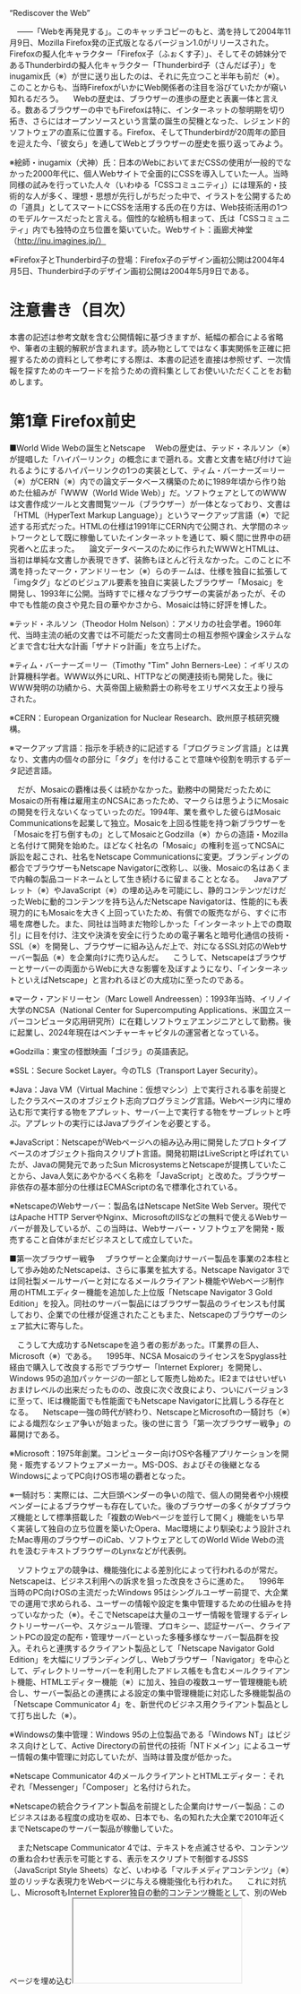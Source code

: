 “Rediscover the Web”

　――「Webを再発見する」。このキャッチコピーのもと、満を持して2004年11月9日、Mozilla Firefox発の正式版となるバージョン1.0がリリースされた。Firefoxの擬人化キャラクター「Firefox子（ふぉくす子）」、そしてその姉妹分であるThunderbirdの擬人化キャラクター「Thunderbird子（さんだば子）」をinugamix氏（※）が世に送り出したのは、それに先立つこと半年も前だ（※）。このことからも、当時FirefoxがいかにWeb関係者の注目を浴びていたかが窺い知れるだろう。
　Webの歴史は、ブラウザーの進歩の歴史と表裏一体と言える。数あるブラウザーの中でもFirefoxは特に、インターネットの黎明期を切り拓き、さらにはオープンソースという言葉の誕生の契機となった、レジェンド的ソフトウェアの直系に位置する。Firefox、そしてThunderbirdが20周年の節目を迎えた今、「彼女ら」を通してWebとブラウザーの歴史を振り返ってみよう。

※絵師・inugamix（犬神）氏：日本のWebにおいてまだCSSの使用が一般的でなかった2000年代に、個人Webサイトで全面的にCSSを導入していた一人。当時同様の試みを行っていた人々（いわゆる「CSSコミュニティ」）には理系的・技術的な人が多く、理想・思想が先行しがちだった中で、イラストを公開するための「道具」としてスマートにCSSを活用する氏の在り方は、Web技術活用の1つのモデルケースだったと言える。個性的な絵柄も相まって、氏は「CSSコミュニティ」内でも独特の立ち位置を築いていた。Webサイト：画廊犬神堂（http://inu.imagines.jp/）

※Firefox子とThunderbird子の登場：Firefox子のデザイン画初公開は2004年4月5日、Thunderbird子のデザイン画初公開は2004年5月9日である。



# 注意書き（目次）

本書の記述は参考文献を含む公開情報に基づきますが、紙幅の都合による省略や、筆者の主観的解釈が含まれます。読み物としてではなく事実関係を正確に把握するための資料として参考にする際は、本書の記述を直接は参照せず、一次情報を探すためのキーワードを拾うための資料集としてお使いいただくことをお勧めします。



# 第1章 Firefox前史

■World Wide Webの誕生とNetscape
　Webの歴史は、テッド・ネルソン（※）が提唱した「ハイパーリンク」の概念にまで遡れる。文書と文書を結び付けて辿れるようにするハイパーリンクの1つの実装として、ティム・バーナーズ＝リー（※）がCERN（※）内での論文データベース構築のために1989年頃から作り始めた仕組みが「WWW（World Wide Web）」だ。ソフトウェアとしてのWWWは文書作成ツールと文書閲覧ツール（ブラウザー）が一体となっており、文書は「HTML（HyperText Markup Language）」というマークアップ言語（※）で記述する形式だった。HTMLの仕様は1991年にCERN内で公開され、大学間のネットワークとして既に稼働していたインターネットを通じて、瞬く間に世界中の研究者へと広まった。
　論文データベースのために作られたWWWとHTMLは、当初は単純な文書しか表現できず、装飾もほとんど行えなかった。このことに不満を持ったマーク・アンドリーセン（※）らのチームは、仕様を独自に拡張して「imgタグ」などのビジュアル要素を独自に実装したブラウザー「Mosaic」を開発し、1993年に公開。当時すでに様々なブラウザーの実装があったが、その中でも性能の良さや見た目の華やかさから、Mosaicは特に好評を博した。


※テッド・ネルソン（Theodor Holm Nelson）：アメリカの社会学者。1960年代、当時主流の紙の文書では不可能だった文書同士の相互参照や課金システムなどまで含む壮大な計画「ザナドゥ計画」を立ち上げた。

※ティム・バーナーズ＝リー（Timothy "Tim" John Berners-Lee）：イギリスの計算機科学者。WWW以外にURL、HTTPなどの関連技術も開発した。後にWWW発明の功績から、大英帝国上級勲爵士の称号をエリザベス女王より授与された。

※CERN：European Organization for Nuclear Research、欧州原子核研究機構。

※マークアップ言語：指示を手続き的に記述する「プログラミング言語」とは異なり、文書内の個々の部分に「タグ」を付けることで意味や役割を明示するデータ記述言語。


　だが、Mosaicの覇権は長くは続かなかった。勤務中の開発だったためにMosaicの所有権は雇用主のNCSAにあったため、マークらは思うようにMosaicの開発を行えないくなっていったのだ。1994年、業を煮やした彼らはMosaic Communicationsを起業して独立。Mosaicを上回る性能を持つ新ブラウザーを「Mosaicを打ち倒すもの」としてMosaicとGodzilla（※）からの造語・Mozillaと名付けて開発を始めた。ほどなく社名の「Mosaic」の権利を巡ってNCSAに訴訟を起こされ、社名をNetscape Communicationsに変更。ブランディングの都合でブラウザーもNetscape Navigatorに改称し、以後、Mosaicの名はあくまで内輪の製品コードネームとして生き続けるに留まることとなる。
　Javaアプレット（※）やJavaScript（※）の埋め込みを可能にし、静的コンテンツだけだったWebに動的コンテンツを持ち込んだNetscape Navigatorは、性能的にも表現力的にもMosaicを大きく上回っていたため、有償での販売ながら、すぐに市場を席巻した。また、同社は当時まだ物珍しかった「インターネット上での商取引」に目を付け、注文や決済を安全に行うための電子署名と暗号化通信の技術・SSL（※）を開発し、ブラウザーに組み込んだ上で、対になるSSL対応のWebサーバー製品（※）を企業向けに売り込んだ。
　こうして、Netscapeはブラウザーとサーバーの両面からWebに大きな影響を及ぼすようになり、「インターネットといえばNetscape」と言われるほどの大成功に至ったのである。


※マーク・アンドリーセン（Marc Lowell Andreessen）：1993年当時、イリノイ大学のNCSA（National Center for Supercomputing Applications、米国立スーパーコンピュータ応用研究所）に在籍しソフトウェアエンジニアとして勤務。後に起業し、2024年現在はベンチャーキャピタルの運営者となっている。

※Godzilla：東宝の怪獣映画「ゴジラ」の英語表記。

※SSL：Secure Socket Layer。今のTLS（Transport Layer Security）。

※Java：Java VM（Virtual Machine：仮想マシン）上で実行される事を前提としたクラスベースのオブジェクト志向プログラミング言語。Webページ内に埋め込む形で実行する物をアプレット、サーバー上で実行する物をサーブレットと呼ぶ。アプレットの実行にはJavaプラグインを必要とする。

※JavaScript：NetscapeがWebページへの組み込み用に開発したプロトタイプベースのオブジェクト指向スクリプト言語。開発初期はLiveScriptと呼ばれていたが、Javaの開発元であったSun MicrosystemsとNetscapeが提携していたことから、Java人気にあやかるべく名称を「JavaScript」と改めた。ブラウザー非依存の基本部分の仕様はECMAScriptの名で標準化されている。

※NetscapeのWebサーバー：製品名はNetscape NetSite Web Server。現代ではApache HTTP ServerやNginx、MicrosoftのIISなどの無料で使えるWebサーバーが普及しているが、この当時は、Webサーバー・ソフトウェアを開発・販売すること自体がまだビジネスとして成立していた。


■第一次ブラウザー戦争
　ブラウザーと企業向けサーバー製品を事業の2本柱として歩み始めたNetscapeは、さらに事業を拡大する。Netscape Navigator 3では同社製メールサーバーと対になるメールクライアント機能やWebページ制作用のHTMLエディター機能を追加した上位版「Netscape Navigator 3 Gold Edition」を投入。同社のサーバー製品にはブラウザー製品のライセンスも付属しており、企業での仕様が促進されたこともまた、Netscapeのブラウザーのシェア拡大に寄与した。

　こうして大成功するNetscapeを追う者の影があった。IT業界の巨人、Microsoft（※）である。
　1995年、NCSA MosaicのライセンスをSpyglass社経由で購入して改良する形でブラウザー「Internet Explorer」を開発し、Windows 95の追加パッケージの一部として販売し始めた。IE2まではせいぜいおまけレベルの出来だったものの、改良に次ぐ改良により、ついにバージョン3に至って、IEは機能面でも性能面でもNetscape Navigatorに比肩しうる存在となる。
　Netscape一強の時代が終わり、NetscapeとMicrosoftの一騎討ち（※）による熾烈なシェア争いが始まった。後の世に言う「第一次ブラウザー戦争」の幕開けである。


※Microsoft：1975年創業。コンピューター向けOSや各種アプリケーションを開発・販売するソフトウェアメーカー。MS-DOS、およびその後継となるWindowsによってPC向けOS市場の覇者となった。

※一騎討ち：実際には、二大巨頭ベンダーの争いの陰で、個人の開発者や小規模ベンダーによるブラウザーも存在していた。後のブラウザーの多くがタブブラウズ機能として標準搭載した「複数のWebページを並行して開く」機能をいち早く実装して独自の立ち位置を築いたOpera、Mac環境により馴染むよう設計されたMac専用のブラウザーのiCab、ソフトウェアとしてのWorld Wide Webの流れを汲むテキストブラウザーのLynxなどが代表例。


　ソフトウェアの競争は、機能強化による差別化によって行われるのが常だ。Netscapeは、ビジネス利用への訴求を狙った改良をさらに進めた。
　1996年当時のPC向けOSの主流だったWindows 95はシングルユーザー前提で、大企業での運用で求められる、ユーザーの情報や設定を集中管理するための仕組みを持っていなかった（※）。そこでNetscapeは大量のユーザー情報を管理するディレクトリーサーバーや、スケジュール管理、プロキシー、認証サーバー、クライアントPCの設定の配布・管理サーバーといった多種多様なサーバー製品群を投入。それらと連携するクライアント製品として「Netscape Navigator Gold Edition」を大幅にリブランディングし、Webブラウザー「Navigator」を中心として、ディレクトリーサーバーを利用したアドレス帳をも含むメールクライアント機能、HTMLエディター機能（※）に加え、独自の複数ユーザー管理機能も統合し、サーバー製品との連携による設定の集中管理機能に対応した多機能製品の「Netscape Communicator 4」を、新世代のビジネス用クライアント製品として打ち出した（※）。


※Windowsの集中管理：Windows 95の上位製品である「Windows NT」はビジネス向けとして、Active Directoryの前世代の技術「NTドメイン」によるユーザー情報の集中管理に対応していたが、当時は普及度が低かった。

※Netscape Communicator 4のメールクライアントとHTMLエディター：それぞれ「Messenger」「Composer」と名付けられた。

※Netscapeの統合クライアント製品を前提とした企業向けサーバー製品：このビジネスはある程度の成功を収め、日本でも、名の知れた大企業で2010年近くまでNetscapeのサーバー製品が稼働していた。


　またNetscape Communicator 4では、テキストを点滅させる<blink>や、コンテンツの重ね合わせ表示を可能とする<layer>、表示をスクリプトで制御するJSSS（JavaScript Style Sheets）など、いわゆる「マルチメディアコンテンツ」（※）並のリッチな表現力をWebページに与える機能強化も行われた。
　これに対抗し、MicrosoftもInternet Explorer独自の動的コンテンツ機能として、別のWebページを埋め込む<iframe>や、CSSでWebページ内の任意の要素の重ね合わせ表示を行うpositionプロパティ、Webページ内の全構成要素をスクリプトで制御するためのdocument.all、Windows向けバイナリーをWebコンテンツに直接埋め込むActiveXなどを実装（※）。両者が導入したこれらの技術に基づくWebコンテンツは「Dynamic HTML」と呼ばれ、Webコンテンツの世界を大きく発展させたものの、双方で互換性のない独自仕様の乱立は囲い込み合戦の様相を呈し、Webコンテンツ制作者や一般ユーザーはブラウザーベンダー同士の争いの中で大いに翻弄されることとなった。


※マルチメディアコンテンツ：テキスト、画像、音声、動画などを組み合わせて、ユーザーの操作に動的に反応するように作られた動的コンテンツ。ゲームの「ダンガンロンパ」シリーズや「艦これ」「Fate/Grand Order」などの画面構成は、当時のマルチメディアコンテンツの発展形と言える。

※IEの独自拡張仕様：仕様としてこなれていたためか、CSSやDOMなど後に普及するWeb標準仕様はIE発の仕様やその発展形が多い。


■戦争の終結
　競争が激化の一途を辿る中で、Microsoftは1997年、「IE4とWindowsの統合、各種サーバー製品の無償化」を打ち出した。大企業向けにWindowsの強化を進めると同時に、サーバー製品群やメールクライアント・Outlookの投入などで製品ラインナップも拡充し、それらを武器に「Windowsのライセンスを買いさえすれば、そのオプション機能としてサーバー製品もブラウザーもメールクライアントも無償で使えるから、わざわざNetscape製品を買う必要がない」状況を作り出して、クライアントとサーバーの両市場のシェアを根元から押さえる戦術をとったのである（※）。


※WindowsへのIEの抱き合わせ戦術：この商法はOSベンダーとしての地位を利用して競合製品を不当に排除する物だとして、後に独占禁止法に基づく訴訟を提起された。


　WindowsへのIE統合の効果はてきめんだった。急速なシェア下落に、NetscapeはNetscape Communicator 4の全面的な無償配布に踏み切った（※）ものの、凋落の勢いは止まらなかった。
　IEがIE5、IE6と順調に進歩を重ねる一方で、NetscapeはNetscape Communicator 4でのコードの肥大化・複雑化が足枷となり、性能向上や新機能の搭載といった目に見える革新を示せずにいた。それどころか、インターネットの利用拡大に伴ってWebページのリッチ化が進んだ結果、コンテンツのデータ量が増加し、ユーザー体験は悪化の一途を辿っていた（※）。「普通にNetscape製品よりIE5やIE6の方が快適」、それが当時の一般ユーザーの感覚であった。


※Netscape Communicator 4の無償化：当時すでに、Netscapeはサーバー製品の付属物としてNetscape Communicator 4の使用権をばらまいており、実質無償で使用するのは容易な状況だった。無償化の発表は、その現実を追認したものと言える。

※ユーザー体験の悪化：当時のNetscape製品は仕様・性能上の制限により、Webページ全体を<table>で段組レイアウトしていた場合に、ページの内容がすべて読み込まれるまで真っ白な画面を眺めて何十秒もただ待たされる事態が頻発していた。


　次世代の新製品「Netscape Communicator 5」の開発が遅々として進まなかったNetscapeは、1998年、事態を打開するべく起死回生の一手に出た。開発中の次世代製品のソースコードを一般向けに公開したのである。


■Mozillaとオープンソースの誕生
　折しも、世はLinux（※）ブームが高まりを見せていた頃。リーナス・トーバルズという個人の開発者が趣味で開発しソースコードを公開したオモチャのようなOS（※）が、大勢の人達によってたかって改良され、ついにはUnix代替の実用品として製品化する企業まで現れ始めていた。「企業がコストをかけて作るからこそ良い製品が生まれる」という常識に反して、フリーダムなムーブメント（※）の中から実用に足るものが出てきた事実は、ソフトウェア業界において衝撃をもって受け止められていた。
　これを自社のビジネスを脅かすものとして危険視するMicrosoftのような企業がある（※）一方で、コミュニティによる自発的な改良が低コストで高品質な製品を実現するために役立つと考えて接近を図る企業もいた。Netscape Communicator 5のソース公開は、この潮流の中で行われた決断だった。


※Linux：1991年、GPL（GNU General Public License）の下で公開。Unixとある程度の互換性があるPC用OSとして人気を博す。Linux自体はOSの中枢部分（カーネル）のみの存在であり、実用にはそれ以外の要素を別途用意する必要がある。一般に「Linux」と呼ばれているものは、LinuxカーネルにUnix互換のソフトウェア類を組み合わせた「Linuxディストリビューション」である。

※フリーダムなムーブメント：1983年頃、ライセンスによって再利用が妨げられる不自由なソフトウェアを、自由に再利用できるソフトウェアで代替することを目指して、リチャード・ストールマンはGNUプロジェクトを開始した。GPLは、GNUにおいて自由に再利用できるソフトウェアを公開するためのライセンスとして作られた。

※MicrosoftとLinux：今ではGitHub社を傘下に持ち、自由なソフトウェア開発のコミュニティに親和的な姿勢を示しているMicrosoftだが、この頃はLinuxを危険視し過度な悪評をばら撒いていたために、自由なソフトウェア開発を志すコミュニティとは敵対していた。


　1998年当時、そのようなムーブメントはfree software（フリーソフトウェア、自由なソフトウェア）と呼ばれていた。しかし、「free」から想起される「無料」の印象や、GNUのフリーソフトウェア運動につきまとう共産主義的な印象などから、ビジネスの世界で活用する上では不都合を感じる者も少なくなかった。そこでNetscapeを含むソフトウェア企業や開発コミュニティの面々が集まり議論して作られたのが、「オープンソース」という新しいブランディングだった（※）。
　「フリーソフトウェア運動」から政治的な臭いを取り除いたワードである「オープンソース」を旗印に、ソフトウェア開発コミュニティとソフトウェア開発企業は、より連携を強めていくこととなった。

　NetscapeはNetscape Communicator 5のソースコードをオープンソース化するにあたり、企業とコミュニティの間に立つ存在、Netscapeのコミュニティ側窓口としてMozilla Organization（mozilla.org）を設立。長らくコードネームとしてのみ知られてきたMozillaの名は、ここで改めて世の表舞台に姿を現したのだ。

　ソースを公開された開発版のNetscape Communicator 5は、コードネームをSeamonkey（※）、一般名をMozilla Suite（※）もしくは単にMozillaブラウザー（※）と言った。
　コミュニティによる改善が期待されてのオープンソース化だったが、実際の所、思惑通りには事は進まなかった。まずもって、Mozillaブラウザーのソースは公開を前提にしていなかったため、アナウンスから実際の公開までに時間を要した（※）。また、Netscapeの社内インフラ上でのビルドを前提としたソースは、一般の開発者がビルドするだけでも一苦労だった（※）。歴史が積み重なった秘伝のタレの集積は、いわゆる技術的負債と化しており、外部の開発者が容易に手を出せるものではなかったのである。Netscapeや開発者コミュニティの期待とは裏腹に、製品の改善は遅々として進まなかった。


※オープンソース：GNUの「フリーソフトウェア」が「ソフトウェアを自由に改変・再利用できる状態を保つために必要なソース公開」であるのに対し、「オープンソース」は「ソフトウェアの品質を高めるために有用なソース公開」と言える。この違いのため、「フリーソフトウェア」は改変後のソースを秘匿しにくくすることが奨励されるのに対し、「オープンソース」は改変後のソースの秘匿もまた1つの選択肢として許容する傾向がある。オープンソースは一般名詞ではなく、この時に作られた造語である。

※シーモンキー：水生の小型甲殻類の一種であるアルテミアがペット用として販売された際のブランド名に由来。

※Suite（スイート）：求められる様々な物を一揃い備えること。ホテルの「スイートルーム」もこの意味。ブラウザー、メールクライアント、HTMLエディターといった複数機能を備えたNetscape Communicatorは「ブラウザー・スイート」である。同様に、ワープロ、表計算、図表作成などの複数機能を備えた「Microsoft Office」や「LibreOffice」は「オフィス・スイート」と呼ばれる。

※Mozillaブラウザー：実際には単に「Mozilla （バージョン番号）」と呼ばれることが多かった。また、後にブラウザー・スイートでない単体のブラウザーであるPhoenixが登場したことにより、レトロニム的にMozilla Suiteと呼ばれるようになった。

※ソースコード公開の遅延：見るに耐えない罵詈雑言のコメントなどを取り除くのに手間がかかったため、との噂もあった。


■Web標準技術とGeckoエンジン
　停滞の中で1998年末、Mozillaプロジェクトに1つの新しい風が吹き込まれる。NGLayout、後にGeckoと呼ばれる新レンダリングエンジン（※）である。当時のNetscape Communicator 4由来のレンダリングエンジンが、機能面でも性能面でIEのレンダリングエンジン・Tridentの後塵を拝していたのに対し、Geckoはこの時点ですでに、IEを上回る高機能・高性能、そして最新のWeb標準への対応をも実現していた。


※レンダリングエンジン：HTMLやCSSなどを解釈し、画面上に描画して、ユーザーの操作に応じて表示を更新する、ブラウザーとしての根幹をなすモジュール。


　誕生当初は環境を問わない情報共有に期待されたWord Wide Webだったが、NetscapeとMicrosoftの囲い込み戦略の結果、Webには「特定ブラウザー用のコンテンツ」が溢れ返った。理想とはほど遠い分断の時代である。
　WWWの技術仕様をとりまとめる標準化団体・W3C（World Wide Web Consortium）は、この状況を改善し「閲覧環境やユーザーの状況を問わず誰でも安定して利用できるユニバーサルなWeb」を実現するべく、各ブラウザーの独自拡張をベースに中立な仕様をまとめ上げた上で、さらに先進的な機能をも盛り込んだ新たなWeb標準技術仕様を策定していった（※）。実装よりも仕様が先行する形で策定されたために、ブラウザーの対応が追いつかず「絵に描いた餅」の状況が続いていた新しいWeb標準仕様だったが、Geckoエンジンは、それらを一気に現実へと引き寄せた。
　既存のソースの技術的負債の膨大さに苦しんでいたMozillaは、高い性能と表現力を持つGeckoを手に入れ、事ここに至り、Netscape Communicator 5のソースの大部分を破棄してGeckoベースでの作り直しを決断した（※）。


※新たなWeb技術：この頃策定された代表的な技術仕様として、HTML4、XML、XHTML、CSS2、DOMなどがある。

※Geckoベースでの再出発：すべての実装を置き換えたわけではなく、ネットワークとの通信周りのモジュールなどは、元の物をそのまま使い続けた。現在でも、Firefoxの中にはGeckoエンジン導入以前から引き継いだコードが部分的に残っている。


■Web技術ベースのアプリケーション
　Geckoベースでの再開発にあたり、Mozillaは野心的な設計を取り入れた。「ブラウザーのUIそのものをGeckoエンジン上で動かす」という考え方だ。GUIの基本構造をXMLベースの言語であるXUL（※）で記述し、見た目をCSSで整えて、動的な挙動はJavaScriptで制御する、Webページと同じ技術に基づくデスクトップアプリケーション（※）である。
　IE上で動作するWeb版メールクライアントのOutlook Web Access（※）など、Web技術を活用して「コンテンツ」ではなく「アプリケーション」を実現する考え方は、この頃すでに形になりつつあった。WindowsとIEの統合も、「WindowsのUIをHTMLとJScript（※）で記述するため」という建前の下で行われたものだった。だが、いずれも部分的な採用や限定的な用途に留まっていた。一般のユーザーが気軽に使用できる、Web技術に基づくフル機能のアプリケーションは、Mozillaブラウザーが事実上初めてだったと言える（※）。


※XUL：Extensible User-interface Language。XMLの書式に則り、<menu>や<menupopup>、<menuitem>といったUI記述専用の要素型でUIの構造を定義する。「ズール」と読み、映画ゴーストバスターズ作中に登場した「門の神」ズールと同じ発音であることから、それにちなんだネーミングがプロジェクト内の他の場面でも度々見られた。

※Web技術に基づくアプリケーション：実際には、RDF（Rsource Definition Framework）、Mozilla固有の技術であるXBL（XML Binding Language）、ローカルファイルの読み書きなど既存のWeb技術ではカバー不可能な部分を担うXPCOMと名付けられたネイティブコンポーネント群なども使用されていた。

※Outlook Web Access：現在のMicrosoft 365の原形

※JScript：JavaScriptと互換性を持つMicrosoft独自のスクリプト言語。

※Web技術を基盤とした汎用アプリケーション実行環境：後にこのコンセプトに特化したものとして、Geckoを基盤としたXULRunner、Flashを基盤としたAdobe AIR、Chromiumを基盤としたElectronが生まれた。XULRunnerやAdobe AIRは短命に終わったが、ElectronはVisual Studio Code、Discord、Slack、Microsoft Teamsなどで活用されている。


　また、そのような設計を採用したことによる偶然の産物として、Mozillaブラウザーは「XMLとCSSとJavaScriptで拡張機能を作り、ブラウザーにどんな機能でも追加できる」「CSSで記述された外観の定義の切り替えによって、ブラウザーの見た目を大きく変えられる」という特長も備えることとなった。
　ブラウザーのモジュール定義ファイルに数行を書き加えるだけで、自作のモジュールやCSSがブラウザーのUI領域内に読み込まれる。それらのモジュールが、ブラウザー内部に処理を付け加えたり関数を置き換えたりして、実装をドラスティックに変更し、動作を拡張する。当時のIEも「HTMLとJScriptで記述した機能をコンテキストメニューに登録し、ユーザーが自由に呼び出せるようにする」という形の拡張機能には対応していたものの、Mozillaブラウザーの拡張機能の自由度の高さは、それを遙かに上回っていた。
　1ウィンドウで同時に1つのページしか扱えないMozillaブラウザーを、複数のWebページを並行して閲覧する「タブブラウザー」に変えてしまう拡張機能「MultiZilla」。ブラウザーのウィンドウに統合されていたサイドバー領域を別ウィンドウに切り離せるようにする「Sidebar Window」。当時まだGeckoが対応していなかったHTMLルビを表示可能にする「XHTML Ruby Support」。ブラウザーの機能とは無関係に、純粋なファイルマネージャー・FTPでのファイルの送受信クライアントとしての機能を加える「FileZilla」。Mozillaブラウザーの拡張機能は、実質的には「動的に読み込まれるパッチ」だったため、無限の可能性があった。
　このような性質を持つMozillaブラウザーを、先進的なブラウザーであると同時に、誰でも気軽に使える「Web技術ベースのアプリケーションの汎用実行プラットフォーム」として期待する向きもあった。見方によっては、Mozillaブラウザー自体が「ブラウザー」「メールクライアント」「Webページ作成ツール」という多様なアプリケーション実装例の集合体だったとも言える。


■Netscapeの終焉
　とはいえ、このアプローチは当時の状況ではあまりに野心的に過ぎた。新しいコンセプトでの再設計という大きな手戻りの上で、アプリケーション・スイートとして統合される前提の複数アプリケーションを並行開発することは、困難を極めた。ソースコード公開から2年を経てもなお、Mozillaはまだ新ブラウザーのバージョン1.0（※）をリリースできずにいた。
　Mozillaプロジェクトの成果を早急に新製品としてリリースしたかったNetscapeは、まだ開発途上だったMozillaブラウザーを元にNetscape 6をリリースしたが、ただでさえ完成度が低かったことに加え、快適な使用には当時の一般的なPCよりも高い性能が必要な超・重量級アプリケーションと化していたこともあり、Netscape 6のアプリケーションとしての出来は惨憺たるものだった。2年以上待たされた結果のあまりの質の低さに、判官贔屓のNetscape Communicator 4ユーザーも大いに落胆した。ソースコード公開の時点で、第一次ブラウザー戦争におけるNetscapeの敗北を多くの人が悟っていたものの、Mozillaプロジェクトの成果にはまだ一縷の望みが残っていた。Netscape 6の惨状は、その望みがもはや潰えたことをまざまざと示していた。
　そこからさらに2年後、Mozillaブラウザーはようやくバージョン1.0に到達し、それを元にしたNetscape 7もリリースされた。しかし、もはやNetscapeのブランドがかつての輝きを取り戻すことはなかった。
　1998年のソースコード公開後にAOL（※）に買収されて以後、独立企業としての存在感をすでに失っていたNetscapeだったが、翌2003年にはついに解散し完全に消滅。Mozilla Organizationは運営母体を失い、Mozilla Foundationと名を改めて、独立した組織として歩み始めることとなる。


※バージョン1.0：ソフトウェア開発の分野では伝統的に、初期の開発版には1未満の小数のバージョンをあて、当初の目標通りの完成度に至った時点でバージョンを1.0に繰り上げて一般向け公開の節目とすることが多かった。

※AOL：American Online。当時はアメリカ大手のISPで、インターネット需要の高まりによる好景気の中で2000年にはタイム・ワーナーと合併し話題となった。後に業績悪化により合併を解消し、2024年現在は買収されYahoo!の一部門となっている。


■Webの基盤技術の停滞、応用技術の爛熟
　時計の針を一旦巻き戻して、第一次ブラウザー戦争の趨勢が決したNetscapeのソースコード公開前後。この頃から、Webの技術発展の進み方に変化が起こり始めた。
　NetscapeとMicrosoftはシェア争いにおいて優位性を示すために、互いに競って新技術をブラウザーに導入していった。競争がないなら、わざわざコストをかけて新技術を投入する必要もない。ブラウザー戦争に勝利したMicrosoftは、IEの開発にあたっていた人員を他の製品の開発に回し、IEはごく少数のメンテナーが細々とセキュリティ脆弱性の修正や不具合解消にあたるのみとなった。ブラウザー戦争の敗者は大幅な人員削減により開発力を失い、公開したソースコードを元にした製品も一向にリリースされない。二大巨頭ブラウザーベンダーの両者ともが歩みを止めたことにより、ベンダー主導での新技術の投入が行われず、W3Cが提唱したWeb技術仕様の実装も進まない、停滞の時代が始まった。
　だが、基盤技術の領域の停滞とは裏腹に、この時期に応用技術の領域ではWebコンテンツ制作者達の手による様々な"工夫"が行われもしていた。

　人口の大量流入によりビジネス的な価値が飛躍的に高まったWebには、さらに多くの企業が集まった。コンテンツ制作者達はブラウザーの機能でできることを研究し、収益を最大化するために、あるいは悪意の攻撃のために、あらゆる手を使った。Webページを訪問した際に最全面に表示されてユーザーの操作を妨げる「ポップアップ広告」はその代表で、様々な手法が猛威を振るっていた。
　あるいは、コンテンツ領域という枠を飛び出した者達もいた。IE4以降のバージョンでWindowsとの統合のためにコンポーネント化が進んだIEに、アドイン機構によってIEに独自のUIコンポーネントを追加できることが分かり、ブラウザーのUI上という一等地に自社サービスへの誘導経路を設けるため、あるいは広告を掲示するために、専用ツールバーが多数作られた。

　そのようにユーザーをいかに食い物にするかに心血を注ぐプレイヤー達がいた一方で、ユーザーの利益のためにブラウザーの利便の向上を試みるプレイヤー達もいた。
　Web検索サービス大手のGoogle（※）は、IE用の「Googleツールバー」を単なる自社サービスへの誘導に使うにとどめず、広告ポップアップの防止や、検索キーワードのハイライト表示など、ユーザー体験を向上する機能を積極的に盛り込んだ。
　また、IEの中枢であるレンダリングエンジンをコンポーネントとして他のアプリケーションに容易に組み込めることから、独自のブラウザーUIの開発のみに注力した個人の開発者や小規模ベンダーによる、ユーザー目線での利便を追究した「IEコンポーネントブラウザー」（※）が多数登場した。それらの多くは一つのウィンドウ内で複数のWebページを平行して閲覧する「タブブラウズ」機能（※）を備え、ザッピング（※）的なWebの閲覧スタイルに適していたこともあり中・上級者ユーザーからの支持を集めた。


※Google：1998年創業。当時すでに飽和状態にあった、一般のWebサイトの情報を自動収集して検索可能とするロボット型Web検索の分野において、独自のアルゴリズムで他に類を見ない高い検索精度を実現し、後発ながら覇権を握った。また、検索結果のページ内に検索ワードに関連する広告を表示する（ワードごとに広告枠を販売する）ビジネスを最初に始めた企業でもある。

※IEコンポーネントブラウザー：日本においてもDonut、hub.net、Lunascape、Sleipnirなどが人気を博した。

※タブブラウズ機能：複数のWebページを並行して閲覧する機能そのものは、第一次ブラウザー戦争の時代に登場した独立系のブラウザー「Opera」が1995年時点ですでに搭載していた。それがこの時期に再発見された形である。

※ザッピング：テレビの視聴スタイルの1つ。見たい情報を放送している番組を求めて、チャンネルを頻繁に切り替えながらテレビを視聴すること。


　Webコンテンツ制作の現場においては、ブラウザーのプラグイン機構を利用してコンテンツを表示するFlash（※）に依存したページが急増した。アニメーション効果や音声・動画の再生など、ブラウザーの機能だけでは実現できない視聴者の目を惹くリッチな表現が可能となるため、エンターテインメント業界やクリエイティブの世界では、Flashが特に重用された。
　その一方で、プラグイン無しの状態ではコンテンツを一切閲覧できないWebサイトや、視覚に障害を持つ人にはまったく閲覧できないWebサイトが多数生まれ、アクセシビリティ（※）の問題は深刻化の一途を辿った。ブラウザー上のコンテンツに通常与えられる権限を超えて動作するプラグインという仕組みに基づくがゆえの、クラッシュの頻発やセキュリティ脆弱性の影響の拡大も問題となっていた。
　ブラウザーのレンダリングエンジンではできないことを既存の技術で無理にカバーしたことによって生じた歪みは、もはや無視できないレベルに達していた。


※Flash：コンテンツ制作ツール「Macromedia Flash」によって作成された動的コンテンツを「Flash Player」プラグインによってWebページ内に埋め込む形で表示・再生する仕組み。Windows 95登場前後に流行したマルチメディアコンテンツは「Macromedia Director」で制作された物が多く、それをブラウザー内に組み込む「Shockwave」プラグインも存在したが、より軽量なFlashの方がWebでは広く使われた。どちらも、後に企業買収によってAdobe製品となった。

※アクセシビリティ：コンテンツが「使いやすいかどうか」以前の問題として、コンテンツの内容に「アクセスできるかどうか」に焦点を当てたもの。行政などの公的機関が提供する情報は、視覚や聴覚に障害を持つ人、日本語の読み書きに難を持つ人などにも行き渡らなくてはならないため、特に高いアクセシビリティが求められる。


■不死鳥のごとく
　そのような状況を改善すると期待されたGeckoエンジンを搭載するMozillaのブラウザーだったが、ユーザーの反応は芳しくなかった。
　Netscape 6のリリースを機にバージョンを0.6としたMozillaブラウザーは、その後も地道な改良が続いてはいた。広告ポップアップ防止機能や、タブブラウズ機能など、GoogleツールバーやIEコンポーネントブラウザーによって有用性が広く知られたユーザー志向の機能を取り込んだほか、キー入力の進行に応じてダイナミックにページ内検索を実行するインクリメンタルサーチ、SVG画像のネイティブ対応、他のXML応用言語との混合表示など、先進的な機能も続々と取り入れられた。2002年にはついに待望のバージョン1.0をリリースもした。
　だが、それらの改良を打ち消してなおあまりある、大きな欠点があった。Geckoエンジン発表当初に「高速・軽量」と謳われたにも関わらず、実際のMozilla ブラウザーは、Netscape Communicator 4をも凌ぐ超・重量級アプリケーションとなっていたのだ。
　Web技術ベースの設計であることによるオーバーヘッド（※）もあったが、Mozilla OrganizationとMozillaプロジェクトの事実上の支配者（※）であったNetscapeの方針の影響も大きかった。多機能アプリケーション・スイートを指向していたために、単にブラウザーを使用したいだけの一般ユーザーには無駄な部分が多く、Geckoはその性能を十分に発揮できていなかった。開発の上でも、その多機能さ・複雑さが足を引っ張っていた。事あるごとにユーザーよりもNetscapeのビジネスの都合が優先されるMozillaの状況は、有志の技術者達が協力しあって意志決定しソフトウェアを改善するというオープンな開発の理想（※）からは、遠くかけ離れていた。


※オーバーヘッド：スクリプトの逐次実行や動的なレイアウト再計算処理などのほか、ネイティブコンポーネントの呼び出し処理にも時間がかかっていた。

※事実上の支配者：Mozilla Organizationは、組織としてはあくまでNetscapeとは別ということになっていた。しかしながら、開発者の多くはNetscapeに雇用されており、重要な意志決定の場にNetscapeが及ぼす影響力は絶大だった。

※オープンな開発の理想：誤解されがちだが、オープンソースかどうかと開発体制のオープンさは無関係である。


　そして2002年、そのようなMozillaプロジェクトの開発の在り方に不満を抱いていたデイブ・ハイアット（※）、ブレイク・ロス（※）、ベン・グッジャー（※）ら一部のメンバーが、Phoenixという名のサブプロジェクトを立ち上げた。「最初から全部入りでも、どれもいまいち役に立たないスイス・アーミーナイフ（※）」と揶揄されたブラウザー・スイートに見切りをつけて、少数精鋭メンバーによる強力なリーダーシップで、高性能なGeckoエンジンを基盤に、Webブラウザーに不要な機能をそぎ落として、親会社の意向よりもユーザーにとっての使いやすさを重視した、軽量・高性能のブラウザーとして再構築する。混迷を極めたMozillaブラウザーの、もはや希望も潰えて燃え尽きた灰の中から蘇る炎の不死鳥。後に商標の問題（※）から2003年にFirebird、翌2004年にFirefoxと名を改める事になる、新しい軽量ブラウザーの誕生である。

　無駄な贅肉がそぎ落とされたPhoenixは、Geckoエンジンが持つ本来の性能を遺憾なく発揮した。IEコンポーネントブラウザーという、進歩を止めたIEのレンダリングエンジンを騙し騙し使い続ける工夫の産物に慣れた中・上級者ユーザーに対して、Phoenixはまだ正式バージョンのリリースのはるか手前にありながら「次世代」を強烈に印象付けた。

　Netscapeの凋落は依然として止まらなかったが、より良いブラウザーの開発に熱意を持っていたMozillaの開発者達や、ユーザーや市井の開発者のコミュニティにとっては、ある意味で好都合でもあった。MozillaプロジェクトへのNetscapeの影響力が弱まることで、開発コミュニティの意向を反映したユーザー志向の開発を進めやすくなったからだ。
　そうして2003年4月。Netscape社の消滅が秒読みとなった段階で、Mozilla Organizationは未来に繋がる決断を下した。Mozilla 1.4を境に、メインの開発ラインをアプリケーション・スイート型のMozillaブラウザーからPhoenix、もといFirebirdへ切り替える（※）と発表したのだ。


※デイブ・ハイアット（Dave Hyatt）：GeckoエンジンベースのMac用WebブラウザーのCamino（Chimera）の開発に参加した技術者。後にAppleのSafari開発チームへ移籍。これらに共通のドラッグ＆ドロップ操作形式のツールバーカスタマイズは彼の手による物である。

※ブレイク・ロス（Blake Ross）：16歳頃よりNetscapeでインターンとして勤務し、若手の旗手として知られた。後にFacebookに移籍。

※ベン・グッジャー（Ben Goodger）：MozillaのUI関係モジュールの責任者として勤務。Googleに移籍後Chromeの開発プロジェクトを立ち上げる。

※スイス・アーミーナイフ：柄の中にナイフの刃意外にも様々なツールが折り畳まれたナイフ。サバイバルナイフ。転じて英語圏では、名目上は万能に見えて、実際には使いにくいことの例え。日本語で言うと器用貧乏。

※名称の商標問題：Phoenixは同名のPC用BIOSの、Firebirdは同名のデータベース開発プロジェクトの商標である。なお、Firefoxの名称やアイコンはMozillaが商標権を持っているため、公開されているソースに改変を加えた物を第三者がFirefoxの名前で提供することはできない。Debianのリポジトリにおいては、FirefoxはIceweasel（氷のイタチ）の名で異なるアイコンを伴って収録されている。

※メインラインの切り替え：これ以後、Mozillaブラウザー・スイートはコミュニティの自主開発に委ねられることになった。コードネームであったSeaMonkeyを正式名称に改めて採用したこのブラウザー・スイートは、FirefoxやThunderbirdの開発の成果を逆輸入する形でメンテナンスが継続されている。



# 第2章 第二次ブラウザー戦争

■Firefoxの熱狂
　2003年7月、Netscape社の消滅に伴ってMozilla OrganizationはMozilla Foundation（※）へ移行し、Firebirdの開発はさらに加速。翌2004年。Firebirdは正式に名をFirefoxと改め、待望のバージョン1.0のリリースを迎えた。

　Firefoxの売りは明確だった。高性能で、初心者でも迷わず使えるほどにシンプルで、上級者にとってはカスタマイズ性の高いブラウザー。この初心者向けと上級者向けの2つの顔を両立させる鍵になったのが、新たに搭載されたアドオンマネージャー（※）の存在だった。
　Mozillaブラウザーは拡張機能に、ブラウザーを別のアプリケーションに作り替えてしまえるほどの高い自由度を許していたが、拡張機能の管理や削除を一元的に行う仕組みはなく（※）、扱いにはユーザー側に相応の知識と慎重さを要するものだった。ブラウザーの再設計にあたり、Firefoxの開発チームはほとんどすべての拡張機能に共通する要件として、拡張機能の追加や削除、設定画面の提供、最新バージョンへの自動更新などをブラウザー側で一手に行うようにした。また、拡張機能公開用のポータルサイトを立ち上げて市井の開発者達に登録を促し、開発者達がソフトウェア開発そのものに安心して集中できる環境も整備した。Firefoxというアプリケーションがエコシステムと組み合わさることで、その有用さは何倍にも増幅された。
　まず率先して使ったソフトウェア開発者達がファンとなり、自分たちのニーズに基づいて気軽に拡張機能を開発・公開する。それがまた呼び水となって、新たなユーザーを集める。このような好循環により、Firefoxは急速にシェアを拡大していった。Spread Firefoxと題してコミュニティのボランティアによる口コミ普及活動も行われ、その勢いは、開発と普及に関わった10000人の貢献者達の名を記した全面広告をNew York Times紙面に掲載するほどだった（※）。
　翌2005年のFirefox 1.5では常に安全な最新版をユーザーに届ける自動更新機能、2006年のFirefox 2.0では社会問題と化していたフィッシング詐欺に対抗するための詐欺サイトブロック機能と、Firefoxは着実に進歩を続けた。こうした躍進の陰で、少なくない役割を果たしていたのがGoogleだった。


※Mozilla Foundation：Mozilla Foundationは非営利法人として活動に制限を受けることから、Mozillaは2005年に完全子会社としてMozilla Corporationを設立し、開発体制の実体をそちらに移している。

※アドオン：あるソフトウェアに機能を追加する仕組みの呼び方には様々な流儀がある。Firefoxではブラウザーに機能を追加する物を「拡張機能」、外観を変更するものを「テーマ」、Webページ内に埋め込まれたメディアコンテンツを再生・表示する物を「プラグイン」と呼び分けており、それらを総称して「アドオン」と呼ぶ。ただし、「Firefox用のアドオン」と言った場合は拡張機能のことを指すことが多い。

※拡張機能の削除：中には自身の情報の登録解除やファイルの削除を行うアンインストール機能を自前で備えた拡張機能もあったが、ほとんどの拡張機能は「入れたら入れっぱなし」であった。

※全面広告：広告掲載費を寄付として募り、2004年12月6日付の紙面に掲載された。その後、この時の貢献者リストを元にして、貢献者名が四面に刻まれたモニュメントも作成された。


■GoogleのMozilla支援
　2001年以後IEが歩みを止めたことは、Webに安定したインフラであることを望む既存社会には好都合だった（※）一方で、Webをフィールドとして一般ユーザー向けに目新しい物を提供していきたい者達には足枷となった。仕様はあってもIEには未実装のWeb標準技術を尻目に、IEの不具合を回避するためのバッドノウハウを積み重ねることは、Web制作に携わる者達にとって大きなストレス原因となっていた。
　技術力を以て便利なサービスを提供し事業の拡大を図りたいGoogleにとって、Web技術の発展がMicrosoftという一プレイヤーのビジネスの都合により停滞し続けていることは、由々しき問題だった。IE用Googleツールバーやデスクトップアプリケーションなどの提供はしていたものの、Googleにとってはやはり、ソフトウェアのインストールの手間が不要なWebこそが主戦場であり、革新的なWebサービスを提供するにはブラウザーの技術的進歩は必須であった。
　そこでGoogleが目を付けたのがMozillaだった。GoogleはFirefoxの開発にフルタイムで従事する技術者の雇用や、Mozillaへの資金提供（※）、自社サービスのAPIの解放（※）など、様々な形で支援を行い（※）、Mozillaを陰日向で支援した。
　Web業界にあった停滞のフラストレーションの受け皿として最適な位置にいたFirefoxは、こうして後顧の憂いなく開発に邁進し、好スタートを切ることができたのだった。


※堅いビジネスとWeb：現実との接続が強い事業会社や行政においては、物事が進む速度は遅く、プロジェクトが数年単位に渡ることも珍しくない。Webの技術発展の速度では、その技術を採用したプロジェクトよりも先に技術の方が寿命を迎えてしまうことがある。

※GoogleによるMozillaへの支援：ブラウザーのUI上に備えられたWeb検索機能の既定の検索エンジンとしてGoogleを設定することへの対価という名目で多額の広告費用が支払われ、Mozillaにとって最大の収益源となっていたが、これは当時のMozilla製品のシェアからすれば破格であった。

※APIの解放：具体的には、マルウェアやフィッシング詐欺の遮断機能が該当する。これらの機能が用いる既知の危険なWebサイトの一覧は、元々はGoogleツールバーのSafe Browsing機能のための物だったが、後にFirefox 2.0において組み込みの機能となった後も、そのままSafe Browsing用のリストを使用している。

※その他の支援：当時、Mozillaのマウンテンビューオフィスのすぐ隣にはGoogleキャンパスがあり、MozillaのスタッフはGoogle社内で働く開発メンバーに帯同して、Googleの敷地に出入りしてラウンジで無償で食事を取ることができた。マウンテンビューは田舎町で、付近に食事を取れる場所がなく不便なため、こういった福利厚生は切実に必要とされていた。


■SafariとWebKitの登場
　GoogleがMozillaを支援して間接的にWebの進歩を促そうとしたのに対して、Apple（※）はより直接的に、レンダリングエンジン込みでブラウザーを自社開発する道を選んだ。ただし、ゼロからの開発ではなく、すでにあった実装をベースにして。
　2001年当時のAppleは自社製ブラウザーを持たず、Microsoft製のInternet Explorer for Mac（※）をMacの標準ブラウザーに採用していた。これを自社のコントロールの及ぶ製品に置き換えることを狙ったAppleは、KHTMLをその出発点に選んだ。Linux用デスクトップ環境を開発するKDEプロジェクトにおいて開発されていた、KDE独自のWebブラウザー用のレンダリングエンジンである。
　AppleはKHTMLのフォーク（※）をWebKitと名付け、求める水準まで引き上げるべく開発リソースを投入した。その成果は2003年、Apple自社ブランドのMacOS Xの新たな標準ブラウザー・Safariとしてリリースされた。Macには独特の世界観があり、その世界観に最もマッチするのはApple純正の製品だという意識がMacの支持者にはある。待望の純正ブラウザーとしてSafariはMacユーザーに歓待された。


※Apple：1976年創業。MacシリーズやiPhoneシリーズなどを開発・販売する電気機器メーカー。Macの専用OSであるmacOS、iPhoneなどの専用OSであるiOS、およびそれらの上で動作する各種アプリケーションやWebサービスなど幅広い製品ラインナップを持つ。

※Internet Explorer for Mac：IEの名を冠してはいたが、Windows用IEのTridentとは別のレンダリングエンジンであるTasmanを搭載し、Windows用IEよりも高い水準でWeb標準仕様に準拠していた。2003年に開発終了。

※フォーク：元のプロジェクトの開発に参加するのではなく、ソースコードのみを引き継いで独立した別プロジェクトとして開発するやり方。


　また、SafariはWeb開発者やソフトウェア開発者からも大いに支持された（※）。WebKitはGeckoと並ぶ高機能・高性能を備えていたことも特長で（※）、当時の最新のWeb標準技術仕様への対応状況をチェックするAcid2テストに最初に合格したレンダリングエンジンとなった（※）。
　MozillaのGeckoが、Netscapeの意向を強く受けていた頃の開発内容の影響から実装が複雑化しており、ブラウザーそのものを開発するソフトウェア開発者にとって手を着けづらい物となっていた（※）のに対し、WebKitは過去のしがらみが無い分、ソフトウェア開発者視点でも触りやすい物となっていた。このためWebKitは、高性能なオープンソースのレンダリングエンジンを自分のソフトウェアに組み込みたかったにもかかわらずGeckoの複雑さから断念した開発者や、オープンソースのレンダリングエンジンの開発に関わりたかった開発コミュニティからも、広く支持を得ることとなった（※）。


※ソフトウェア開発者のMac贔屓：MacOS X（現在のmacOS）はUnixに使いやすいGUIが備わった物として、Unixに慣れ親しんだ古参開発者や、コマンド体系に共通点が多いLinuxに慣れ親しんだWeb開発者にも人気を博した。また、MicrosoftのLinuxやオープンソースに対するネガティブキャンペーンに反感を持った開発者達の"移住先"にもなった。

※GeckoとWebKit：この頃、GeckoはWeb標準仕様によく対応したレンダリングエンジンの代表のように扱われていた。Webサイトによっては「Gecko向けには新しい仕様のコンテンツを返し、それ以外の場合はやや古い仕様のコンテンツを返す」といった判定が行われる場合もあり、WebKitはWebサイトに通知する自身のバージョン情報末尾に「like Gecko」という文字列を付与して、そういったコンテンツをより望ましい状態で見られるようにしていた。

※Acid2テスト：WaSP（The Web Standards Project）が2005年4月に公開した、HTML4とCSS2.1の対応度に対するテストケース。一般向けにリリースされたバージョンのブラウザーでは、Safariは2005年10月、Operaは2006年、Firefoxは2008年、IEは2009年にテストに合格している。

※Geckoの複雑さ：レンダリングエンジンこそ刷新したものの、基盤部分に旧製品の遺産が残っており、また、Windows・Mac・Linuxの3環境に対応するための独自の抽象化レイヤーがあるため、開発に参加するにはこれらの事情を把握する所から始める必要があった。

※ソフトウェア開発者からの支持：この事実は「オープンにしさえすれば善意の開発者が協力してくれる」というナイーブな考え方がいかに甘いものであるかを如実に示している。善意の開発者も、協力しにくい物より協力しやすい物に流れるのは道理である。


■競争の激化
　「Acid2テスト合格」という分かりやすい性能指標ができたこともあって、開発が停滞していたIEの次の座の候補となるその他の次世代ブラウザーにも注目が集まるようになった。Operaはメールクライアントなどの機能も含む統合クライアントとしての多機能さと、いわゆるフィーチャーフォン上でも利用できるモバイル版の存在を武器に支持を得ていた。iCabはMac用のみのリリースであったが、MacOS Xのみならずその前世代のMacOSでも動作する強みがあった。
　こうして三つ巴・四つ巴、あるいは戦国時代のような様相を呈してきた次世代ブラウザー達の覇権争いを、人は「第二次ブラウザー戦争」と呼んだ。

　やがてMicrosoftもこのような状況の変化に危機感を抱き、IEの開発再開を決定。2006年、およそ2年ぶりの新バージョンとなるIE7をリリースした。しかし、IE7、IE8と改良を続けていくものの、レンダリングエンジンTridentの基本的な設計の古さはいかんともしがたく、また停滞期での印象の悪化もあり、他のプレイヤー達に対して大きく後塵を拝した状況が続くこととなる。

　こうした激しい開発競争に終止符を打ったのは、またもGoogleであった。


■Google Chromeの衝撃
　Firefox 1.0が世に出て注目を集め始めた頃、GoogleはFirefoxの開発をリードしていたベン・グッジャーやダリン・フィッシャー（※）ら主要開発者達を相次いで迎え入れた。Googleが独自にブラウザーを開発するのではないかと噂されたが、彼らはGoogle転籍後も変わらずFirefoxの開発に従事していた。このことは、GoogleとMozillaの良好な関係を示す一例（※）として捉えられた。
　だが、蜜月は突如終わりを迎える。Safariのリリース以後、WebKitは着実に支持者を増やしていたが、その中にはGoogleの姿もあった。IE6の寡占状態を打倒しWebの進歩の速度を取り戻すべくMozillaを支援してきたGoogleだったが、MozillaとGoogleの思惑は異なる。自社独自のWebサービスを持たず、Webに自由と選択肢をもたらすことを旗印にしたMozillaの開発方針は、自社のWebサービスにとって有利な状況を作りたいGoogleにとって、必ずしも嬉しい結果ばかりをもたらす物ではなかった。
　Appleがそうしたように、自社で方針をコントロールできるWebブラウザーを持つべく、GoogleはレンダリングエンジンにWebKitを使用した独自のブラウザー開発に乗り出した。それまでFirefoxの開発を支えてきた開発者達の持つノウハウを、今度は自社製ブラウザーに活かす。元Firefox開発者達の手による新しいWebブラウザーは、第二次ブラウザー戦争の渦中の2008年に、Google Chromeとして世に姿を現した。
　当時MicrosoftとIE6の帝国を打ち砕く反逆者の旗手と見られていたGoogleが、満を持して送り出した自社製ブラウザー。第二次ブラウザー戦争の参戦者としては後発だったものの、それだけに他のブラウザーの成功と失敗をよく研究して作られたChromeは、開発者達のみならず一般ユーザーにまでも、瞬く間に人気を博した。


※ダリン・フィッシャー（Darin Fisher）：Netscape初期からの開発者の一人。Netscape消滅後はIBMに在籍してFirefox開発に参加していた。

※GoogleによるMozillaプロジェクトの支援：オープンソースのソフトウェアへの依存度が高い企業においては、そのプロジェクトの重要な開発者を雇用した上で、自社のサービス開発などには関わらせずに、オープンソース開発プロジェクトの作業にだけ従事させる、という形でのプロジェクト支援がしばわしば行われる。


■Firefoxの停滞、Chromeの躍進
　ユーザーの操作への応答速度と安定性の追求のためのマルチプロセス設計や、WebKit採用によるWeb標準技術仕様への高度な対応、洗練された拡張機能の仕組みなど、Chromeは様々な点で当初から優位性を持っていた。それらの特長は、「思想や理念よりもとにかく実用を重視し、ユーザー体験を向上し続ける」という開発チームの強い意志で実現されていた。そこにはFirefoxで試みたことの反省も含まれていた。

　この頃すでにFirefoxでは、拡張機能の自由度のあまりの高さゆえのデメリットの大きさが深刻化しつつあった。拡張機能の開発者にとっては、管理周りの苦労は減ったものの、Firefoxの内部設計を熟知していなければ開発を行えない点はあまり変わっておらず、依然として負担は大きかった。ブラウザーを開発する側にとっても、内部設計に深く食い込む拡張機能がブラウザー側の変更で動作しなくなる恐れがあるため、大幅な設計変更をしにくいという、開発上の制約となってきていた。また、セキュリティ脆弱性のある拡張機能や悪意の攻撃者が作った拡張機能を排除しきれない（※）ことによって、その巻き添えでFirefox自体までもが「危険」と見なされる事態も生じてきていた。
　Firefoxの可能性を拡げる物だった拡張機能が、ほんの数年のうちに、Firefoxの可能性を縛り停滞を強いる「負債」となってしまっていた。セキュリティと性能の両方が向上するマルチプロセス動作や、新たに策定された技術仕様への対応など、導入すれば確実にFirefoxを良い物にするであろう改良の数々が、Firefoxには導入されない状況が続いていた。

　こうした変遷を知るChrome開発チームは、Chromeにおいては拡張機能の自由度を敢えて制限し、公開された「拡張機能開発用のAPI」を介してのみブラウザーの動作に介入できる設計とした。APIの互換性（※）さえ保証しておけば、ブラウザー側は速度を落とさず進歩を続けられる。また、セキュリティ上脅威となるような機能をAPIから省いたことにより、安全性も飛躍的に高まった。拡張機能でできることの幅は狭まるが、その時点ですでに多数あったFirefoxの拡張機能を分析した開発者達は、大多数の拡張機能がその幅の中に収まるのなら妥当なトレードオフだと判断した。
　この判断は、Chromeの開発チームが「ブラウザーは斯くあるべし」という強いポリシーと自信を持っていることの表れだと言える。「Chrome」の名自体、「Webページというコンテンツがあくまで主であり、ブラウザーはただの枠組みに過ぎない」という思想からの命名（※）だった。そのような思想のもとでは、ただの「窓枠」に過ぎないブラウザーのUIに、過度の自己主張をするような高いカスタマイズ性は必要無い。それが、Chrome開発チームが我々ユーザーに示した「答え」だった。
　作り手が同じならユーザー層も重なる。Firefoxの登場時に飛びついたアーリーアダプター達は、今度は続々とChromeへと乗り換えていった。


※Firefox拡張機能のセキュリティ：Firefoxの拡張機能は自由度の高さ故に、悪意に基づく破壊行為やユーザーの個人情報の剽窃も容易だった。また、善意の拡張機能であっても脆弱性があった場合、Firefox内に保持されているユーザーの機密情報が危険に晒される恐れがあった。後には、ユーザーを脅威から守るために「拡張機能の公開前に必ずレビューを必要とする」「未検証の拡張機能は危険な物と見なし、インストールを制限する」といった対策が取られたが、根本的な解決にはならなかった。

※拡張機能APIの互換性：当初は仕様の安定性が保証されると思われていたが、Googleは2019年に、それまでのAPI仕様「Manifest V2」の廃止と、機能面で一部後退が見られる新仕様「Manifest V3」への移行の予定を発表。Manifest V3では広告ブロックに使われることの多いAPIが廃止されることから、広告ブロック系拡張機能の実質的な締め出し目的と疑われ反発を受けることとなった。

※Chromeの名の由来：ソフトウェア開発業界の一部には、昔のアメリカ車の車体外周を飾る銀色の金属部品になぞらえて、アプリケーションのUI部分を「クローム」と呼ぶ習わしがある。Mozillaにおいては、ブラウザーのUI部分をクロームと呼び、UI部分乗りソースには内部的に「chrome://～」というURLが割り当てられている。


■JavaScript高速化時代の到来
　第二次ブラウザー戦争における競争の結果、Webページの動的コンテンツの実行性能はそれ以前に比べ飛躍的に向上した。その鍵となったのがJIT（※）である。

　煩わしいWeb広告やジョーク・イタズラ程度にしか使われてこなかったために、世間的には評価が低かった（※）JavaScriptだったが、第二次ブラウザー戦争と共に訪れたWeb 2.0（※）の潮流の中で、本格的なアプリケーション開発に用いられる場面が急増。それ以前には問題視されることが少なかったJavaScriptの実行性能の低さが、実用上の妨げになり始めてきていた。当時すでに他のプログラミング言語において実行性能を引き上げるためにJITの採用が広まりつつあり、このような状況を改善する本命の技術として、JavaScriptの処理系にもJITの導入が望まれるようになっていた。
　そのような状況下の2008年8月、まずFirefoxのJavaScriptエンジンであるSpiderMonkeyにJIT搭載がアナウンスされた（※）。次のメジャーアップデートを目指して開発が始まったばかりで、一般向けのリリース版で使用可能になるのはまだまだ先だったが、FirefoxはブラウザーのUIの実装にもJavaScriptを使用しているため、ブラウザーの動作が全体的に高速化されるものとユーザーは大いに期待した（※）。


※JIT：人間が読み書きしやすい高級言語は、実行用プログラム（インタープリター）が都度解釈して実行するか、翻訳用プログラム（コンパイラー）がコンピューターで実行可能な機械語に事前に翻訳しておいた物を実行するかする必要がある。JITは、スクリプトの実行時に、翻訳済みの物が無ければその場で（Just In Timeで）翻訳してメモリー上にストックしておいて、以後はそちらを実行するようにすることで、事前に翻訳しておく手間の省略と実行性能の向上を両立する技術。開発環境での事前の翻訳とは異なり、JITでは最終的な実行環境上で翻訳することから、より高度な最適化に期待できる利点もある。

※JavaScriptの当時の評価：ただマウスカーソルを追いかける画像、無限に開き続けて閉じられないポップアップ広告など、実用性のない使い方や迷惑な使い方が多く、Webを安全・快適に閲覧するためにはJavaScriptの実行を禁止することが中級者以上のユーザーには常識となっていた。

※Web 2.0：GmailやGoogleマップに代表される、JavaScriptによる非同期通信を用いて快適な操作性を実現した新世代のWebアプリのコンセプト。それ以前のWebアプリは、静的なページを低速な回線で都度読み込む形式が多く、何か操作する度に「読み込み中」と表示され数十秒待たされるのが常だった。

※FirefoxのJIT：SpiderMonkeyが採用したTracing JITは、インタープリターでの実行状況を監視し、高頻度で実行される部分のみをコンパイル・最適化する方式だった。関数単位でコンパイルする既存方式よりも高度な最適化を行う試みとして、Tracing JITは当時のコンパイラ業界的にも注目された。

※Firefoxの性能向上への期待：この成果は2009年6月リリースのFirefox 3.5から正式に反映されたが、実際には期待されたほどの劇的な性能改善にはならなかった。これは、DOMオブジェクトなど純粋なJavaScriptのオブジェクトでないものが関係する処理に対して、Tracing JITが有効に機能しなかったことが原因と言われている。


　しかし、JavaScriptのJIT時代は思いのほか早く訪れた。FirefoxのJIT実装の報せが出てからさほど間を空けずに公開されたChromeが、初版からJITを採用していたからだ。Chromeに搭載されたV8 JavaScriptエンジン（※）は登場当初から極めて良好な性能を示し、高速なJavaScriptエンジンを待ちわびていたユーザー達に「速度第一のGoogle」を改めて印象付けた。
　この流れの中でAppleもSafariのJavaScriptエンジンであるJavaScriptCoreにJITを含む高速化・最適化技術を投入することを告知したものの、劇的な性能改善の成果が一般ユーザーの手に届くまでには、Firefoxと同様にここからさらに時間を要した（※）。
　JIT以外の工夫の効果もあり、当時実際にエンドユーザーが実用できたJavaScript実行エンジンの中では、ChromeのV8が飛び抜けた高性能を示していた（※）。このこともまた、Chromeが人気を集める大きな理由となっていた。


※V8：WebKitにはJavaScriptエンジンのモジュールとしてJavaScriptCoreが含まれているが、GoogleはChrome用として新たに独自のJavaScriptエンジンを開発した。名前の由来は「バージョン8」ではなく、自動車用の強力なエンジンの代名詞として知られるV型8気筒エンジン。初版時点でのJITは最適化は特に行わずにスクリプト全体を効率よくコンパイルする方式だったが、SpiderMonkeyのTracing JITほどの凝った工夫をせずとも充分高速に動作した。

※SafariのJIT投入：JavaScriptCoreの開発版における最適化の成功は2008年9月にアナウンスされたが、一般向けのリリース版に反映されたのは2009年6月リリースのSafari 4.0からであった。

※各JavaScriptエンジンの性能改善：当初は各ベンダーで大きく異なった高速化手法が試みられていたものの、各実装で有用性が示された手法を相互に取り入れていった結果、後にはV8だけが突出して高性能というわけではなくなってきている。


　こうした競争を通じて、JavaScriptの処理速度はベンダーを問わず全体的に、第二次ブラウザー戦争以前と以後で数倍から十数倍と飛躍的に向上した。それまであった「スクリプト言語は書きやすいが遅い」という定説は崩れ、V8エンジンをサーバーでのJavaScript実行エンジンとして採用したNode.jsの登場など、軽量言語やスクリプト言語と呼ばれる物の扱いは1段階ステージアップした形となった。


■ラピッドリリースとESR
　Chromeはブラウザー業界に、ラピッドリリースというリリースモデルも持ち込んだ。それまでWebブラウザーは、新機能を投入したメジャーアップデートは基本的に1年に1回程度行われ、その間の期間はセキュリティに関わる修正のみ定期的に提供されるのが常だった。しかしGoogleはこの常識を打ち破り、Chromeを数週間ごと（※）という極めて短い間隔でリリースする方針を取った。バージョン番号はもはや、リリース回数のカウントでしかなかった。Webコンテンツの表示プラットフォームを常に最新の状態に更新し続けることで、Web技術の進歩と普及を加速させるのが狙いだった。
　急速にバージョン番号を上げていくChromeに対し、Firefoxの歩みの速度は落ちていた。バージョン2.0の次のバージョン3.0のリリースまでには1年半以上の期間がかかり、その後も3.5、3.6と小刻みな改良は続くものの、バージョン4.0はなかなか世に出ずにいた。Chromeにとってはもはや形骸化した物とはいえ、バージョン番号でまで追い抜かれ引き離されることを、Chromeにユーザーを奪われ続けるMozillaは看過できなかった。2年以上越しのメジャーアップデートとなるバージョン4を境にFirefoxもラピッドリリース体制に移行し、ユーザーの元に新機能や改良を発表からさほど間を開けずに迅速に届けるようになった。


※Chromeのリリース間隔：初期は6週間ごとのリリース、2021年以降は4週間ごとのリリースとなっている。


　ただ、このスピード感は、保守的な運用スタイルの企業などの法人組織にはそぐわなかった。コミュニティから頻繁な更新によるシステム管理担当者の負担増大を懸念する声が寄せられ、折衷案として、Firefoxはラピッドリリースを行う通常リリース版とは別に、従来同様に約1年にメジャーアップデートが提供される法人向けチャンネルとしてFirefox ESR（Extended Support Release）を提供することとなった（※）。Firefox初のESRとしてバージョン10がリリースされた後も提供は継続しており、現在最新のESRはバージョン128となっている。


※法人向け延長サポート版：長期サポート版とも呼ばれる。2024年現在、ChromeおよびEdgeも同様のコンセプトで法人向けに拡張サポート版（Extended Stable）を提供しているが、そのサポート期間は8週間である。


■Web開発ツールの標準搭載
　FirefoxもChromeも、最初に飛びついたユーザー層には当然ながらWeb開発関係者が多かった。そのため拡張機能もWeb開発者向けのデバッグ支援ツールが充実することとなった。
　Firefox以前のMozillaブラウザーにおいても、ブラウザー自体に内蔵されたDOMインスペクター（※）や、拡張機能としてJavaScriptデバッガー・Venkman（※）が提供されていたが、2006年にはそれらの様々な開発ツールを内蔵した統合Web開発ツールのFirebug（※）が登場。Web 2.0でのJavaScriptによる本格的なアプリケーション開発のニーズの高まりを受け、Firebugは大いに人気を博し、Firefox用拡張機能の代表的存在となった。
　このことがあってか、Chromeは最初期のバージョンから「Web開発ツール」としてFirebugと同等以上の機能を標準搭載しており、Web開発者からの支持をより一層得る一因となった。このChromeの動向を承け、FirefoxもWeb開発ツールの標準搭載へと進んでゆくこととなる。
　その後のWeb技術の発展に伴い、ブラウザーに内蔵された開発ツールは、その後もIndexedDBのデータベース解析やWebフォント指定の分析機能など、続々と機能強化を続けていくこととなる。

※DOMインスペクター：Webページ内のHTML要素のツリー構造を表示し、各ノードに紐付いているスタイルシートの情報やJavaScriptのオブジェクトとしての情報などの詳細な内部状態を調べられるようにするツール。

※JavaScriptデバッガー：ブラウザー上に読み込まれたJavaScriptの任意の行にブレークポイントを設定し、処理がそこに到達した時点で処理の流れを一時停止して、その時点でのスコープ内の変数を参照したり処理を1行ずつステップ実行したりすることで、JavaScriptで記述されたプログラムの障害調査を支援するツール。Venkmanの名は、映画「ゴーストバスターズ」の主人公の一人であるピーター・ヴェンクマン博士に由来。

※Firebug：Netscapeに在籍し、MozillaにおいてDOMインスペクターを開発したジョー・ヒューイットらが開発を手がけた。2017年に開発終了。


■モバイルファースト
　Chromeのリリースと前後する2007年のiPhone（※）発売、翌2008年のAndroid（※）発表を経て、Webの中心地はモバイル環境へと急速に移りつつあった。使用に一定のリテラシーを必要とするPCに比べて、指先での簡単な操作でインターネットを利用して人とコミュニケーションを取り、Web上の豊富なコンテンツを閲覧できるスマートフォンは、それまでPCを使用していなかった人達にまで急速に普及し、インターネット利用者の絶対数を増加させた。
　Googleはこの流れを承けて、モバイル向けWebサイトを検索結果に優先的に表示するモバイルファーストの方針を打ち出し、多くのWebサイトが、否応なくモバイル対応の必要に迫られるようになった。第一次ブラウザー戦争の折、PC環境以外の表示環境を排除するWebコンテンツのアクセシビリティの低さを指摘する声は軽視されがちだったが、一般ユーザーがスマートフォンでWebを閲覧する上で切実な問題として直面するようになり、PC向けとスマートフォン向けのコンテンツを別々に維持するコストが嵩むに至り、ようやくアクセシビリティの重要度が認知された形であった。

　ただ、動画や音声などのメディアを含むWebサービスは、このモバイル対応に苦戦することとなった。この時期のPC向けに動画や音声などのメディアを含むWebページは、プラグインを必要とするFlashベースで作られるのが常であったが、AppleはiPhone上のSafariでのFlash使用を禁止していたからだ。メディア再生を伴うコンテンツは専用アプリで閲覧するほか無く、モバイル環境で閲覧するWebページは機能的に見劣りする形にならざるを得なかった。
　このような閉塞を打ち破る物として、AppleとGoogleはFlashと同等のことをWebブラウザー上のJavaScriptのみで実現可能にするべく、こぞってWebKitに機能を追加していった（※）。

　この流れにMozillaは出遅れた。Fennec（※）と呼ばれたAndoriod版Firefoxは、デスクトップ版Firefoxの特長を引き継ぐカスタマイズ性の高いモバイル環境用ブラウザーとなることが期待されたが、PC環境に比べてCPUやメモリなどのリソースが大きく制限されるモバイル環境においては実用に耐える品質には至らず、計画は頓挫。UIを再設計して出直したFenix（※）でようやく実用品質に達したものの、カスタマイズ性の面ではPC版に劣り、Android用の標準ブラウザーに対して「Geckoエンジンを採用している」以外の特色が見えづらく、シェアは低迷している。
　また、Geckoエンジン込みのFirefoxを規約上開発できないiOS（※）においては、WebKitを使用して独自のUIを提供する形でiOS用Firefoxも提供したが、Firefoxならではと言える目立った特徴が無いことから、こちらも存在感を示せないままとなった。
　AppleとGoogleの2台巨大企業が牛耳るアプリストアの中での勝負ではなく、その上位のモバイルOSの領域でもMozillaは勝負を挑んだ。自由で開かれた選択肢の提供によって地位を確立するべく、軽量のLinux上でGeckoエンジンを動作させてあらゆるアプリやコンテンツをその上で表示する形式を取った新たなモバイルOS（※）としてFirefox OSを立ち上げ、Mozillaはその開発に多大なリソースを注いだ。しかし、2013年の初版リリースからめざましい成果を挙げられないまま、2016年のバージョン2.6をもってプロジェクトは終了（※）。Firefox OSに少なくない開発リソースを振り分けていたMozillaにとって、この失敗は大きな痛手となった。


※iPhone：Appleが、音楽再生デバイスであったiPodを出発点に、大きなタッチ操作式画面を搭載したiPod Touchを経て、インターネット接続機能と通話機能を加える形で完成したスマートフォン。それ以前にあったモバイル版Windows（Windows CE）搭載機などが「小型のPC」、Blackberryなどが「メール送受信端末」といった趣だったのに対し、それらとは異質な新世代の携帯型情報端末としての標準を確立した。

※Android：Googleが発表したオープンソースのモバイル端末向けOS。実際の端末は、これを各社がそれぞれでカスタマイズした物を搭載する形で発売されている。

※リッチコンテンツのためのWeb技術：HTML canvasはAppleがMac OS Xでのニーズのためにすでに対応済みだった。この時期に実装が進んだものには、動画・音声を再生しつつJavaScriptで制御できるHTML videoとHTML audioや、3Dコンテンツの描画を可能とするWebGLなどがある。

※Fennec：GeckoエンジンをベースにXULやJavaScriptなどのWeb技術でUIを実装するという、デスクトップ版Firefoxと同様の構成を取ったモバイル用Firefoxの開発プロジェクト。名前は、砂漠に生息する狐の一種であるフェネックに由来する。

※Fenix：Fennecに代わる物として、コンテンツのレンダリング用にGeckoエンジンを採用しつつ、UIは一般的なAndroidアプリの作法に則ってJavaで実装する構成を取ったモバイル用Firefoxの開発プロジェクト。Firefox SyncによりPC上のFirefoxとブックマークや履歴、タブを共有することができる。

※iOS：当初はiPhone OSと呼ばれたが、iPadなど時計型以外の端末にも使われることから、2010年にiOSへと改称された。

※WebブラウザーベースのOS：同様のコンセプトを取った物として、軽量のLinux上で直接Chromeを動作させ、その上ですべてを構築したChrome OSがあり、こちらはタブレットPC用として一定の地位を築いた。

※Firefox OSのその後：Mozillaによる開発が終了した後、Firefox OSのコードベースは派生プロジェクトのKaiOSに引き継がれた。KaiOSは格安端末用のOSとして2019年頃にはインド地域などにおいてiOSに並ぶシェアを得るに至ったものの、圧倒的なシェアを誇るAndroidに比肩するには至っていない。


■レンダリングエンジンの収斂
　WebKitを採用したChromeが第二次ブラウザー戦争の勝者となる趨勢が見えてきたことで、Webブラウザーのレンダリングエンジンは実質的にWebKit一色になるかと思われたが、Googleはここでまた一石を投じた。WebKitのフォークを決定したのである。
　Appleが開発を主導するWebKitプロジェクトに対し、GoogleはChromeの開発を通じて多大な貢献をしていたが、AppleとGoogleの開発方針の違いから、プロジェクトは次第に混乱を増してきていた（※）。そのフラストレーションがついに閾値を超え、Googleは2013年、WebKitをフォークした新プロジェクトとしてのBlinkの立ち上げを発表。これを機にWebKit側はGoogle固有の事情に由来するコードを、Blink側はApple固有の事情に由来するコードを互いに削除し、それぞれ別々の道を歩んでいくこととなった。
　この時期、発展を続けるWeb技術の高度化により、ブラウザーのレンダリングエンジンの維持コストは増大の一途を辿っていた。一社で開発のすべてのコストを負担しきることは年々困難になり、それまで独自のレンダリングエンジンを採用していたWebブラウザーの中には、自社製レンダリングエンジンを捨ててWebKitベースで再出発する事例が現れ始めていた。それだけに、WebKitのフォークとはいえ、Googleがレンダリングエンジンの開発プロジェクトをあえて立ち上げたという発表は、インパクトをもって業界に受け止められた。

　Googleが新たなレンダリングエンジン開発プロジェクトを立ち上げる一方で、他のブラウザーベンダーにおいては、自社製エンジン放棄の流れが止まらなかった。第一次ブラウザー戦争の頃から独自の路線を貫いてきたOperaは、2012年に自社開発のレンダリングエンジンPrestoの開発終了を宣言。以後はChromium（※）ベースでの開発となった。また、Opera創業者が当初のOperaの思想を引き継ぐ形で新たに立ち上げたブラウザー・Vivaldiや、Mozillaを2014年に離脱したブレンダン・アイク（※）が立ち上げたブラウザー・Braveも、Chromiumをベースとしていた。
　Microsoftは2013年のIE11を最後に、旧来からのレンダリングエンジン・Tridentの開発に見切りをつけて、過去との互換性を犠牲にしてでもモダンなWeb技術に対応するべく、新レンダリングエンジン・EdgeHTMLを開発。新たなWindows標準ブラウザーとして2015年、Edgeを発表した。その後MicrosoftはEdgeの改良を続けたが、最終的には膨らみ続けるレンダリングエンジンの維持コストに白旗を揚げ、開発の放棄を決定。2020年にはChromiumをベースに作り直した新Edgeへ移行した。自社製OSに欠かせない必須部品であるレンダリングエンジンをビジネス上のライバル（※）にあたる他社に委ねるというこの判断は、巨人・Microsoftが膝を屈したことを示すものとして、業界関係者にとって衝撃的なニュースとなった。


※WebKitプロジェクトの混乱：Googleの提案でWebKitに取り込まれた部分を、AppleがGoogleの都合を踏まえず変更してしまい、両者のエンジニア同士の関係が険悪になる事態が度重なっていた。

※Chromium：Google ChromeからGoogle社が独占的に権利を持つロゴや一部の秘匿モジュールを取り除いた、オープンソース版のChrome。建前的には、ChromeはChromiumの派生物にあたる。

※ブレンダン・アイク（Brendan Eich）：NetscapeにおいてJavaScriptを開発したプログラマー。Mozilla Foundation傘下のMozilla CorporationにおいてCTOを勤めた。

※ビジネス上のライバル：Microsoftはオフィス・スイート製品のライセンス販売で大きな収益を上げており、Webベースのオフィス・スイートのGoogle Apsを展開するGoogleとは直接的な競合関係にある。


　このようなレンダリングエンジンの収斂は、Webに対するAppleとGoogleの影響力を大きく増大させた。
　かつてのMicrosoft一強時代には、寡占の弊害が「Webの発展の停滞」として認知されていた。その点において現代では、AppleもGoogleもWeb技術の開発の手を止める様子は見られないため、一見するとさほど問題は無いようにも見える。しかし実態としては、Googleは自社のビジネスにとって都合が良いようにユーザーのプライバシーをWebサービスに委ねる種類のWeb技術の提案を行い、AppleやMozillaがそれに懸念を示して正式な仕様化には至らない、ということは度々起こっている。標準仕様化は果たされなくとも、充分に大きなシェアを持っているGoogleがChromeへ「独自拡張」として実装すればもはや事実上の標準として機能してしまい、対応していない他のレンダリングエンジンのブラウザーが閉め出される（※）この状況は、従来とは異なる形で表れた、寡占の弊害と言える。


※他のレンダリングエンジンの締め出し：実際に、公共性の高いWebサービスにおいてまで閲覧可能なブラウザーをChromeなどのChromium系ブラウザーとSafariのみに限定する例が出てきている。世の趨勢は、議論の上で確立されたWeb標準が軽視され「特定のブラウザーでなければ情報にアクセスできない」という低アクセシビリティの時代に戻りつつある。


　MozillaにおいてもGeckoを破棄してWebKitに乗り換えることは議論されたが、プロジェクトの独自性と位置付けを守るためという理由もあり、2024年現在もMozillaは依然として独自のレンダリングエンジンであるGeckoを維持している。
　Web技術があまりに高度化した現在においては、Gecko・WebKit・Blinkと同水準でWeb標準に対応したレンダリングエンジンをゼロから開発することは事実上不可能とも言われている。Mozillaにおいても、Geckoの次世代となるレンダリングエンジン・Servoの開発がゼロから行われたが、現在あるレンダリングエンジンと同水準の機能を完備するには至らなかった。一プレイヤーだけの意志に左右されないWebの健全性が保たれるかどうか、特に、営利企業の都合によらない意見を議論の場で説得力を持って示し続けられるかどうか。Mozillaは今、重い責任を背負っていると言える。



# 第3章 Firefoxの機能の進歩

　ここまで、Webとブラウザーの歴史の概略を語ってきた。ここからは、前章で省略したFirefox特有のトピックに焦点を当てて紹介しよう。

■拡張機能開発者への支援
　当初のFirefoxの拡張機能は、前身となったMozillaブラウザーと同様に、XUL、CSS、JavaScriptからなるFirefoxのUI部分の名前空間内に直接的にスクリプトを注入する、実質的には動的パッチとでも呼ぶべき物だった。そのため開発にはブラウザー内部で使われている各種の技術の知見が要求され、このこと自体が高い参入障壁となっていた。
　そもそもの問題として、W3CのWeb標準仕様等とは異なり、Mozillaの独自仕様であるXULやWeb技術の域を超える部分を担うXPCOMコンポーネント群には、公式の仕様書と呼べる物が存在しなかった。XUL Planet（※）のチュートリアルやリファレンスやMozillaZine（※）のナレッジベースなど、非公式に断片的な情報はあったものの、日々開発が進行するMozillaの内部仕様の一部であるXULやXPCOMについて網羅的な最新情報を得ることは困難だった。
　そこでFirefox 1.0リリース後の躍進を機に、Mozillaは公式の技術情報サイト・DevMoを設立。後にMozilla Developer Center、Mozilla Developer Network、MDN Web Docsと名を改めていくことになるこのWebサイトに、Netscape DevEdge（※）やXUL Planetなどに散在していた技術情報を集約し、リファレンスとしての情報を補強していった。これにより、新規の拡張機能開発者にとって、何から手を付ければよいか分からないという状況は改善され、負担は幾分減ることとなった。


※XUL Planet：MozillaでXULの開発を担当していたニール・ディーキンが個人的に開設していたWebサイト。

※MozillaZine：Mozilla製品のユーザー同士による相互サポートを提供するコミュニティサイト。Mozilla公式のサポート情報が整備されるまでは、MozillaZineのフォーラムがその役割を担っていた。

※Netscape DevEdge：NetscapeがMozilla Organizationと同時期に開設した技術情報サイト。広範なWeb技術の情報を無償で提供していた。


■FUEL
　ドキュメントが揃ったとしても、Firefox内部の低レベルのAPIは歴史的な経緯から癖が強く、それまでのMozillaの事情を知らない状態で関わり始めた開発者にとっては、依然として拡張機能の開発は面倒事が多い状態であった。
　この状況を実装面から補助するための仕組みとしてFirefox 1.5において導入されたのが、FUEL（※）である。拡張機能向けのAPIセットとして用意されたFUELは、XPCOMを使用するための独特の記法（※）ではなく、よりJavaScriptらしい記法でFirefoxの動作に介入する方法を提供する物だった。
　しかしながら、期待を伴って登場したFUELは、期待外れと言わざるを得ない物だった。ニーズの高い拡張機能を開発するためにはどのようなAPIが必要なのかを充分に分析しきらないままに用意されたAPI群は、帯に短し・たすきに長しを地で行く中途半端さにとどまっていた。また、そのAPIも作りが甘く、実用する上では様々な内部事情を考慮した工夫が必要な始末であった（※）。注意が必要なFirefoxの内部API群に対するラッパー（※）であるFUELの使用自体にまた注意が必要という本末転倒さと、実用できる機能はごく一部のみに留まっていたことから、使用を推奨できるレベルにはなかった。
　FUELを使用した拡張機能のためにメンテナンスは継続されたものの、充分に成功したとは言えないまま、FULEはFirefox 47で廃止される運びとなった。


※FUEL：Firefox User Extension Libraryの略。「燃料」を意味する単語と同じ綴りで、フューエルと読む。

※XPCOMの呼び出し：JavaScriptからXPCOMコンポーネントの機能を利用する際は、XPConnectと呼ばれる呼び出し方を使用する。

※FUELの問題点：具体的には、「現在アクティブなウィンドウ」のように何かの情報を取得するメソッドを呼び出したりプロパティを参照したりした際に、毎回新しいインスタンスが返されるためJavaScript的に過去に取得したオブジェクトとの同一性を比較する方法が存在しなかった。

※ラッパー：wrapper、包み込むもの。プログラミングの領域に置いては、ある機能の詳細を隠蔽して安全あるいは簡単に扱えるようにする物を指す。


■再起動不要な拡張機能とAdd-on SDK
　当初のFirefoxの拡張機能の制約の1つに、インストールやアンインストールには必ずFirefoxの再起動が必要という点があった。実質的に「動的なパッチ」であったため、動的な追加まではできたとしても、置き換えられた関数や変更されたUI要素などを元に戻すことでの動的な削除は不可能で、安全に「元に戻す」ためにはブラウザー自体を再起動するほか無かった。
　また、そのような形式上、拡張機能はFirefoxの特定のバージョンの内部仕様に強く依存して開発されることになるため、Firefoxのバージョンアップによって拡張機能が動作しなくなる事態が頻発していた。人気の拡張機能の動作を壊さないためには、Firefoxの内部仕様を変えないでいるしかない。このことが、Firefoxの開発の歩みを阻む足枷となっていた。
　Firefox 3.0以後に登場したChromeは、専用のAPIを使用してのみ拡張機能を開発できる仕様としたことで、そのような制約から解放されていた。それを参考に、先述した問題を解消するためFirefox 4.0で新たに整備された仕組みが、再起動不要な拡張機能とAdd-on SDK（※）であった。

　拡張機能の導入時のブラウザー再起動を不要とする仕組みは、Bootstrapped Extensionsと呼ばれた。拡張機能の追加と削除を動的に行うことを前提とし、拡張機能側もそれらのイベントをトリガーとして自ら行儀良く初期化処理と終了処理を行うことを求める枠組みである。
　ただ、この枠組みに従って実際に安全に追加・削除可能な拡張機能を開発するためには、開発者側に高い技術力が要求される。そこで対になるものとして用意された仕組みが、Firefox用の拡張機能開発フレームワークであるAdd-on SDKだった。
　Add-on SDKは、コマンドラインツールによって、拡張機能のひな型作成やパッケージ作成といった定番の作業を効率化すると同時に、SDKが提供するAPIセットのみを使用しての拡張機能開発を可能とする。そうして開発された拡張機能を専用のコマンドラインツールでビルドすることにより、Firefoxにインストール可能なBootstrapped Extensionsの仕組みに則った拡張機能ができあがる、という寸法である。Firefox側の仕様変更はSDKのライブラリーの層で吸収し、SDKベースで開発された拡張機能は再ビルドによって容易に新バージョンのFirefoxに対応できる、というフレームワークを提供することにより、Add-on SDKは既存の拡張機能開発者の負担を軽減すると同時に、新規の拡張機能開発者を取り込むことを目指した。

　だが、この試みもFUELと同様、大きな成功には至らなかった。以前からの拡張機能開発者にとっては、Add-on SDKはFUELと同様に、できる事の制約が多い不自由な開発基盤と見えた。Firefoxのバージョン依存からの解放や再起動不要といった点は魅力的だったが、そのためにすでにある拡張機能をSDKベースで開発し直す負担の大きさを乗り越える判断は難しかった。APIが用意されていないことをするためには結局従来通りの低レベルの内部仕様に触れる必要があり、そうすると結局はFirefoxのバージョンに対して密結合にならざるを得ない点も、中途半端と見えた。また、新規の開発者となることが期待された人々にとっても、この時点ですでにあったChromeの拡張機能向けAPIとは全く異なるFirefox用のAPIを学習する動機は薄かった。


※Add-on SDK：SDKはSoftware Development Kitの略で、ソフトウェア開発に必要なライブラリ集やツール集をこのように呼ぶ。Add-on SDKによる再起動不要な拡張機能の枠組みは、開発初期段階ではJetpackと呼ばれていた。


■XULアドオンからWebExtensionsへ
　FUELとAdd-on SDKでの2度の失敗を踏まえた3度目の正直が、WebExtensions APIだった。
　WebExtensions APIはChromeの拡張機能向けAPIと互換性を持つ（※）APIセットで、Chrome用に開発された拡張機能をFirefoxに対応させることも、その逆も容易になるように設計された。また、非同期処理の結果をawaitで待ち受けて簡潔に記述できるという独自の改良も加えられた（※）。
　Firefoxの拡張機能のニーズを分析して慎重に定義されたChromeの拡張機能APIを元にしただけあり、WebExensions APIは充分な実用性を備えていた。これによって、APIのみを使用しての拡張機能開発が現実に可能となり、ようやくFirefoxは新規の開発者を取り込める準備ができた。


※WebExensions APIの互換性：FirefoxとChromeのアプリケーションとしての仕様の違いや、Firefoxにおいて未実装の機能、Firefoxのみの独自に拡張された機能などがあり、WebExensions APIはChromeの拡張機能APIと完全互換ではない。

※WebExensions APIの非同期処理：WebExensions APIは、Chrome互換の書き方をした場合はコールバック関数を使用し、Firefox向けの書き方をした場合はPromiseが返される。なお、ブラウザー間の差異を吸収するpolyfillと呼ばれるライブラリーを使用することにより、ChromeにおいてもFirefox向けと同様のPromiseベースの非同期処理を使うことができる。


　ただ、そのように客層を拡げることに留まらない大きな狙いが、WebExtensions API導入にはあった。従来型の動的パッチ形式の拡張機能、XULアドオンの廃止である。
　極めて自由度の高いXULアドオンは、Firefoxの特色であり、人気を支えた重要な要素であり、そして同時に停滞の原因でもあった。Chromeの人気に水をあけられながら、追い上げるための抜本的な改良が拡張機能の互換性を理由に阻まれていたMozillaの開発者達にとって、XULアドオンは「廃止するか、廃止しないか」を議論する対象ではなく、もはや「いつ、どのように廃止するか」を議論する対象だった。XULアドオンを廃止してWebExtensions APIの世界に拡張機能を閉じこめられれば、FirefoxのUIや内部実装がどれだけ変わっても互換性の問題は生じない。Firefoxの改善を進めるために、拡張機能のWebExtensions移行は必須の要件だった。

　Chromeの開発チームは拡張機能のニーズを分析して、定型的な大多数の拡張機能をカバーできるようにAPIを整備した。言い換えると、定型から外れる拡張機能はAPIでは実現できない。この時点でFirefoxに居残っていた拡張機能には、そのような理由でXULアドオンであり続けている物が多かった。そしてユーザーにとっても、Firefoxにしかない拡張機能こそがFirefoxに居残る理由となっていた。Chromeが切り捨てた領域を再び掬い上げることが、XULアドオン廃止のため、ひいては今後のFirefoxの抜本的改良のためには必要だった。WebExensions APIがするべき事は1つ、APIの拡充である。
　FUEL、Add-on SDKに続く3度目の轍を踏まないためには、拡張機能の開発者から見て真に望まれていることを理解する必要があった。そのため2016年、Mozillaは世界各国にいる人気のFirefox拡張機能の作者をAll Hands（※）の場に招き、「XULアドオンを廃止してWebExtensions APIに一本化するためには何が必要なのか」を議論する機会を設けた。法人用途で必要なカスタマイズのためにXULアドオンの仕組みが用いられていたことが分かり、代替としてポリシー設定（※）の拡充の必要性が確認されるなど、単に「どういうAPIが必要か」に留まらずにニーズの本質に踏み込んだ様々な議論と合意形成が、そこで行われた。ユーザーにブラウザーの選択肢を残し続けるために、Mozillaの開発チームと外部の拡張機能開発者達とで連携して、今いるユーザーを可能な限り切り捨てないソフトランディングを図ろうという熱意が、関係者の間にはあった。
　翌2017年、WebExtensions APIはFirefox 52で通常リリースに投入され始め、同年中のFirefox 57のリリースを以てXULアドオンの廃止はついに実行された（※）。充分なソフトランディングとはならなかったものの、FirefoxはついにXULアドオンからWebExtensionsへの完全移行を果たしたのだった。


※All Hands：1年に1回開かれる、Mozillaプロジェクトの世界中のメンバーが一堂に会して議論や報告をする会。多くのメンバーが遠隔で働く組織において、メンバー同士の良好な人間関係を維持するために、このようなオフラインミーティングを定期的に開くことがある。

※ポリシー設定：Active DirectoryのGPO（Group Policy Object）など、組織のシステム管理者が設定した

※XULアドオン廃止：これに伴い、XULアドオンを前提にしたAdd-on SDKなどの仕組みもまとめて廃止された。なお、XULアドオンをどうしても使い続けたかった人のために、XULアドオン廃止前のバージョンのFirefoxをフォークして派生Webブラウザーとして独自にメンテナンスしている例はいくつかある。


　WebExensionsへの移行には、拡張機能開発者の側にも大きな発想の転換が必要だった。その拡張機能の最も重要な価値を分析し直して、WebExtensions API上で価値の再現を試み、場合によっては新APIの提案も行うという、発想力・根気・設計力・交渉力などが広く要求される難題を前に、克服しきれず移行を断念した拡張機能も残念ながら多数あった。このことから、WebExensionsへの移行を「拡張機能の大量虐殺という横暴」「Firefoxの凋落を決定づけた愚行」と評する向きもあった。その後行われた、XULアドオンでは確実に互換性の問題が生じていたであろう多数の改善を考慮すると、XULアドオンの廃止が必要だったのは間違い無い。ただ、タイミングが遅すぎたことで、XULアドオン廃止により失った物を挽回しきれない結果となってしまったのも、また事実だった。初期の開発者達をChromeプロジェクトに引き抜かれて以後、批判を覚悟で大鉈を振るう強力なリーダーシップを持つ人が不在となっていたことが、Firefoxの不幸だったと言えるかもしれない。

　Firefoxが拡張機能開発者達との議論の結果を踏まえてWebExensions APIの拡充を進める一方で、2019年、Chromeは拡張機能用APIのバージョンを改めて仕様を一部変更することを発表した。Manifest V3と呼ばれる新仕様ではそれまでの仕様から一部に機能的な後退が生じることから、影響を承ける拡張機能の開発者達から猛反発を受けた。他方、2024年現在、MozillaはManifest V3の仕様上で機能的な後退無しで拡張機能を移行できる手段が確立できるまでは、旧仕様であるManiefst V2を完全には廃止しないことをアナウンスしている。


■Mozilla Labsからもたらされた物
　拡張機能はユーザー側での工夫のみならず、Mozillaの実験場としての役割も果たした。2005年から2014年にかけてMozilla Labsと題して行われたプロジェクトでは、Firefoxの可能性を広げる機能を拡張機能として開発・公開し、広くユーザーに公開してフィードバックを求め、すぐに試せる形で示した。ここではその例として、軽量テーマとFirefox Syncを紹介する。

　テーマ切り替え機能はFirefoxの最初のバージョンからの特色の1つだが、このテーマ機能には大きな転換点があった。
　Mozillaブラウザーにおいて、切り替え可能なテーマと拡張機能は極めて近い物だった。XULで構成されたUIに対して、テーマが提供するCSSを読み込ませて外観を調整するのが基本だが、同じXUL要素に触れている以上、JavaScriptによって動的に反映されるスタイル指定とCSSで定義されたスタイル指定が競合することは少なくなかった。また、border-imageプロパティもなければグラデーション機能も無い時代においては、スライス画像（※）を駆使するためにDOMツリー自体を改変する必要があり、そうなるとますます拡張機能との競合が起こりやすくなった。無論、XULで構成されたUIと直接的に接する部分であるため、テーマは拡張機能と同様に、Mozillaブラウザーの仕様変更の影響を承けやすいのも問題だった。
　Firefoxもこの仕様を引き継いで、初期のテーマは拡張機能に近い物となっていた。そのため作成者の負担は大きかった。Firefoxのバージョンアップの度にテーマの互換性は損なわれ、都度多大な作業が必要となっていた。


※スライス画像：画像を上下左右の枠・4つの角・中央といった部分に分割した物。それぞれを伸縮させたり繰り返し表示したりすることで、CSS2までの機能では表現できない派手な見た目を実現するために多用された。


　2007年、この状況を変える試みがMozilla LabsにおいてPersonasの名で行われた。ツールバー領域の背景画像とウィンドウ内の各箇所の配色を動的に変更する拡張機能を用意し、配色の情報と背景画像1枚だけを伴う「軽量なテーマ」を拡張機能が処理することで、Firefoxの内部構造に明るくない非技術者であっても切り替え可能なテーマをより簡単に提供できるようにするというアイデアであった。
　Personasによって有用性が確認された軽量テーマ機能は、2010年のFirefox 3.6において正式にFirefox本体の機能として統合された。XULアドオンが廃止された現在では、軽量テーマのみが唯一の切り替え可能なテーマの仕組みとなっている。

　また、2007年にはMozilla Labsではもう1つ、Weaveの名でプロジェクトが開始された。自宅のPCや職場のPC、スマートフォンなど、複数のデバイス上のFirefoxを1つのアカウントに紐付けて、それぞれの間でブックマーク、Webの閲覧履歴、パスワードマネージャーに保存した認証情報などのユーザー情報を同期・共有するプロジェクトである。
　Weaveは2010年にバージョン1.0に到達。Google Chromeに同等の同期機能が標準搭載されたこともあり、Firefox 4.0において正式にFirefox Syncとして統合された。
　Syncの開発の成果はすべて公開されている。プライバシーの保護を重視するユーザーは、Mozillaのサーバーを使用せずとも、自分の管理下で憂いなく同期サーバーを用意できるようになっている。


■安全とプライバシー
　ChromeやEdge、Safariに対するFirefoxの特徴的な点に、ユーザーのプライバシー保護に関する機能の充実がある。
　Chromeに備わるシークレットウィンドウモードは、一時的に他人のPCを使用してWebサービスにログインする場合や、他人と共用しているPCで機密情報を含むWebサービスを使用する場合など、同じPCの使用者に対するプライバシーの保護を想定した、履歴や認証情報を保存せずに動作するモードである。対するFirefoxのプライベートウィンドウは、Chromeのシークレットウィンドウモードと同様の性質も持つが、それと同時に、さらに強力なプライバシー保護機能としてWebビーコン（※）やフィンガープリンティング（※）などのユーザートラッキング技術を無効化する機能も併せ持っている。個人の行動履歴が広告企業によってターゲッティング広告（※）のために収集されることが常態化している現代において、意図しない様々なトラッキングからユーザーを保護することの重要性は増しているものの、Google自身もまさにそれを行っているプレイヤーであることから、ユーザートラッキングに対するプライバシー保護機能をGoogleの製品であるChromeに期待することは難しい。トラッキング保護機能の充実は、非営利の組織であるMozillが開発の母体だからこそなし得たFirefoxならではの利点と言える。


※Webビーコン：Webページ内に埋め込んだスクリプトや画像などを通じて、ユーザーが特定のコンテンツを表示したり特定の操作をしたりした際に、そのことをサーバーへ通知する技術。

※フィンガープリンティング：画面解像度や特定の機能の有効無効など、ログイン情報に依らずに収集可能な情報に基づいてWebサイト側で個々の閲覧者を特定する技術。

※ターゲッティング広告：ユーザーのWebの仕様状況を監視し、普段閲覧しているコンテンツの内容や他のサービスで購入した物の性質に基づいて、ユーザーの趣味嗜好にマッチしやすい広告を表示することで、無差別の広告よりも効果的な宣伝を行う技術。その性質上、ユーザーの普段の動向がWebサービスをまたいで筒抜けとなることから、プライバシーを脅かす物として忌避されることがある。


　またFirefoxは、プライベートブラウズの技術の応用として、普段のWebブラウズ時から隔離されたCookieなどのセッション情報のセットを作業の文脈に応じて複数切り替えられるようにする「コンテナー」機能も備えている。プライベートブラウズは「普段のWebブラウズ」と「プライベートブラウズ」という2つの文脈の切り替えのみだが、コンテナーを使用することで、同じWebサービスに複数の異なるユーザーアカウントで並行してのログインまで可能である。

■脱XULの成果、性能の改善
　拡張機能の断絶を生むこととなったXULアドオンの廃止以後、Firefoxの改善はそれ以前の遅れを取り戻すように急ピッチで進んだ。
　まず直接的な変化として、Mozilla独自の仕様からWeb標準技術への置き換えが進んだ。XULやXBL、XPCOMといったMozilla固有の技術は、当時は不可能だったことを可能にした意義は大きかったが、新規の開発者が参加する上での障害となり、Firefox開発に関われる人を増やしにくい問題を生んでいたものの、拡張機能との互換性のためにはそれらを捨てることができずにいた。WebExensionsへの移行によって拡張機能の互換性を考慮する必要が無くなったことで、発展した最新のWeb標準技術を遺憾なく使用して、置き換え可能な部分を一般的なWeb標準技術での実装に置き換えられるようになった。外観上の差異はほとんどないように見えるものの、今や、実装のかなりの部分がXULアドオン廃止前のFirefoxからはかけ離れた状態となっている。
　また、CSSのレンダリングの処理効率の向上や、3Dゲームエンジンの技術を応用した画面描画の処理効率向上など、次世代のレンダリングエンジン・Servoの開発の成果がGeckoへと取り入れられたことにより、性能面でも著しい改善が果たされた。ベンチマーク性能ではChromeの後塵を拝するものの、それ以前にあった体感できるほどの遅さは大きく解消され、実用上の支障は感じにくいレベルにまで高速化されている。

■理想と現実の狭間で
　Firefoxは開発母体が非営利の組織ということもあり、思想性の強いブラウザーと見られることがある。確かにそのような面はあるものの、実際には思想一辺倒で実用性を軽視しているわけではない。むしろ、MozillaはNetscapeから解き放たれて以後、理想と実用性の両立という難題に正面から向き合い続けていると言える。理想に走りすぎて実用性を疎かにしたブラウザーでは一般ユーザーの常用の選択肢とならず、Webサービスから「閲覧対象外」と切り捨てられ、社会に対して存在感を示せなくなるからである。
　ChromeほかChromium系ブラウザーが市場を席巻し、事実上の標準と見なされるようになった現在では、Firefoxも「Chromeに合わせる」ことが求められる場面が度々生じている。理想と実用の間でどのように落とし所を見つけ、存在感を示していくことができるのか。インターネットが、ビッグテックの都合ばかりに振り回されることなく、誰もが自由に使える開かれたものであり続けられるように。WebKitに由来しないエンジンを持つ最後の独立系ブラウザーベンダーであるMozillaの今後の動向からは目を離せない。



# 第4章 Thunderbird

　ここまで、Webブラウザーに焦点を当てて語ってきたが、MozillaにはFirefox以外にもう1つ代表的なプロダクトがある。メールクライアントのThunderbirdである。ここでは、Netscape Communicator 4に搭載されたメールクライアント機能の直接の子孫にあたるThunderbirdについて改めて語ってみたい。

■Thunderbirdの誕生
　2002年半ば、Mozillaブラウザー・スイートからブラウザー部分のみを取り出して再構築する形で始まったPhoenixプロジェクトと同様に、メールクライアント部分を再構築するプロジェクトも開始された。Minotaurの名でセス・スピッツァー（※）が個人的に立ち上げたプロジェクトは、先に世に出たPhoenixが注目を集めたことでMozilla内で正式なプロジェクトとなり、開発が本格化。2003年7月、Phoenixが商標の問題から名をFirebirdと改めた直後のタイミングで、対になる存在としてプロジェクト名をThunderbirdと改称した（※）。

　Firefoxの熱狂と比較すると、Thunderbirdは登場から今に至るまでそれほど大きなニュースにはなっていない。3ペイン型（※）メールクライアントという形式やE-mailという技術自体がその時点ですでに相当枯れた技術であったこと、そのためメールクライアントにはそれほどの発展性はないと見られていたこと（※）などが、その理由と言える。また、Thunderbird 1.0リリース前後の時期にはGoogleのGmailがサービスを開始。ブラウザー上で快適に動作する次世代のWebメールサービスが登場したことで、ローカルへのインストールが必要なメールクライアントは、まさに需要を失っていく過程にあった。


※セス・スピッツァー（Seth Spitzer）：Netscape時代にNetscape Communicator 4のメールクライアント・Messengerの開発を担当。Firefox 3.0までの開発にも関わった。

※Thunderbirdへの改称：これと近い時期に、Sunbird（カレンダー）、Songbird（メディア再生）などMozillaの技術に基づいたプロジェクトがいくつか開始された。Firebird、Thunderbirdに並んで韻を踏んだ形だったが、FirebirdがすぐにFirefoxに改称されたことで、他のプロジェクトは取り残された形となった。なお、Thunderbirdの名称はMozillaが商標を保有するため、Debianなどのパッケージリポジトリーには名称をIcedove（氷の鳩）と改めアイコンを変更した物が収録されている。

※3ペイン型：画面左にフォルダーツリー、右上にフォルダー内のメール一覧、右下に選択されたメールの内容が表示される形式。

※メールという媒体の発展性：当初はプレーンテキスト形式のみから始まったE-mailは、本文をHTMLファイルで提供するHTMLメールへと発展した。しかしセキュリティ脆弱性を突いた攻撃の的となってしまったことから、HTMLメールは一時退潮。E-mailという技術はそれ以上の発展が行われなくなっていった。


■拡張可能なメールクライアント
　特に目立った特徴の無い、平凡でクラシックなメールクライアント。一般的なWindows用メールクライアントを狙った攻撃用HTMLメールの影響を受けない（※）メリットはあるものの、単に機能面だけで言えば、すでにその時点であった様々な競合メールクライアントに対する大きな優位性は無いのが実情だった。
　そこでThunderbirdをThunderbirdたらしめたのも、拡張機能の存在だったと言える。Mozillaがカバーしきれなかった部分を自由度の高い拡張機能で補うことができたのは、Firefoxゆずりのアドオンマネージャーを備えるThunderbirdならではの利点だった。


※攻撃の影響を受けない：この頃のWindows用メールクライアントではHTMLメールの表示にはIEのレンダリングエンジンが使われる事が多く、IEの脆弱性を突くHTMLによる攻撃が横行していた。ThunderbirdはGeckoエンジンを用いるため、その種の攻撃の影響を受けずに済んだ。


　競合製品がすでに持っていた機能として、Mozillaブラウザー・スイートの頃よりカレンダー機能の搭載は望まれ続けていた。しかしながら、2001年よりMozilla Calendarとして開発プロジェクトが始まったものの、その成果が出るより前に、Mozillaによるブラウザー・スイートの開発は終了してしまう。プロジェクトは目標をFirefoxとThunderbird用の拡張機能開発と改め、後に、メールとより密に連携する拡張機能・Lightningとして、Thunderbird向けに集中することとなった。
　2015年にはLightningはThunderbird 38で標準添付となり、すべてのThunderbirdユーザーが機能を目にすることとなった。その後、Firefoxに続いてのXULアドオン廃止によって拡張機能としてはLightningを継続できなくなることから、バージョン78においてカレンダー機能を正式に統合。約20年の時を経てようやく、当初の目的が達成されたのだった。

　プライバシー保護の観点では、送受信するメールを暗号化する機能のニーズも高かった。OpenPGPに基づいてメールを自動的に暗号化・復号する拡張機能・Enigmailは、2001年にMozillaブラウザー・スイート向けに開発を開始。その後はThunderbird用拡張機能として開発が継続していたが、こちらもXULアドオン廃止に伴って拡張機能としては維持できなくなることから、Enigmailは最終的に2020年、Thunderbird 78に統合されることとなった。

　Webに比べて変化の速度が遅いメールの世界において、更新で機能が使えなくなることは、ユーザーの納得を一層得にくい。Thunderbirdの特定バージョンへの依存が激しくなりやすいXULアドオンという仕組みの問題は、ThunderbirdではFirefox以上に深刻だった。FirefoxでFUELが提供された際、同様のコンセプトでThunderbirdにも拡張機能向けのAPIセット・STEEL（Scriptable Thunderbird Easy Extension Library）が作成されたが、非常に限られた機能しか持たなかったこともあり、拡張機能開発の主流にはならないままThunderbird 52で廃止された。拡張機能開発の負担を軽減する目的は、WebExensions APIに引き継がれることとなった。
　WebExensions APIは、XULアドオンに比べて機能的な制約は大きい（※）ものの、Thunderbirdの更新後も安定して動作するため、効用は非常に大きい。Thunderbird 68でようやく利用可能となったWebExensions APIは、FirefoxのAPIセットからWebブラウザー固有の機能を除外し、メールの表示・編集などThunderbirdの各種機能に対応する機能を備えた形で、MailExtensionsとも呼ばれた。APIの拡充が続く間は移行期間としてXULアドオンに引き続き対応し続けたものの、バージョン78において一段落がついたことを以て、XULアドオンは完全廃止となった。


※WebExensions APIの制約：拡張機能をAPIベースで完全に再設計するコストを負担できない拡張機能が多くなると予想されたことと、原理的・運用傾向的に拡張機能の脆弱性の影響をFirefoxよりも受けにくいことなどから、ThunderbirdにおいてはWebExensions APIに対して「抜け穴」を作る余地が残された。この仕組みはExperimentsと呼ばれ、本来はWebExensions APIの提案用としてXULアドオン相当の自由度で新たなAPIを作成するための物である。この仕組みを用いて開発された拡張機能は、特定のバージョンのThunderbirdと密結合になるという、XULアドオンと同様の問題を抱えることとなる。


Thunderbirdの法人利用
　日本におけるThunderbirdユーザーの中では、法人での利用が相当数ある。筆者が業務で関っている顧客の中には、グループ会社も含めて数千から一万ほどのクライアントで運用されている事例もあった。そのようなケースでThunderbirdが使われる理由もまた、拡張機能であった。これほどの規模の運用では個人の操作ミスによる損失も馬鹿にならず、操作ミスを防ぎ事故の発生を予防するために、社内利用専用の拡張機能の開発を求められることがあるのだ。
　ただし、コストなどの面でそれを上回るメリットを感じてMicrosoft 365のようなWebベースのソリューションへ移行する顧客は年々増加しており、統計に現れにくい法人利用においても、Thunderbirdのシェアは下落傾向にあるものと考えられる。


■続く改善
　Thunderbirdとしての再生以後、拡張機能によらない基本性能の改善もあった。
　Gmail以後のWebメール全盛時代にThunderbirdが実用性を保つ上で、索引を使った全文検索による高速なメール検索機能は不可欠だった。実現のためには索引データベースを構築する必要があるため、簡易的なデータベース機能しか備えていなかったThunderbirdは、この機能に長らく対応できずにいた。Firefox 3.0においてブックマークと履歴の管理機能の強化のためにSQLite（※）が搭載されたことで、必要な技術要素が整い、Thunderbirdもバージョン3.0においてようやく全文検索機能を備えるに至った。
　また、Thunderbirdが備えていたリモートアドレス帳機能はLDAPに基づく物で、閲覧専用という制限があった。WebDAVベースの仕様であるCardDAVに基づく読み書きを自由に行えるリモートアドレス帳が実現されたのはバージョン91でのことで、バージョン1.0から約17年後のことだった。


※SQLite：アプリケーション組み込み用の簡易的なデータベースライブラリー。データの読み書きに、本格的なデータベースと同様のSQLを使うことができる。


　目に見える部分での目立つ改善は限定的でも、目に見えない部分は変化している。Thunderbirdの登場から現在に至るまでで近年特に大きく変わったのは、Mozilla独自の様式に基づくC/C++での実装の廃止が進行している点だ。
　基盤層となるGeckoは可能な限りWeb技術の実装に注力し、それ以外はJavaScript製モジュールとしてGecko上に実装するのがFirefoxの現在の大まかな設計方針と言えるが、Thunderbirdについては、重要なモジュールがGecko寄りのC/C++での実装になっていることが多かった（※）。しかし、C/C++製モジュールの多さは新規に開発に関わる人を増やす上で単純にハードルとなる上、Gecko内部と密結合になっていることでGeckoそのものの抜本的改善を阻む一因にもなっていた。
　今Thunderbirdは、そのような実装をGecko深部から引き剥がして、純然たるWeb技術ベースのソフトウェアに近付こうとしている。これには、まさしくThunderbirdの将来がかかっていた。そのことを理解するためには、Thunderbirdの開発体制の変遷を知る必要がある。


※モジュールのC/C++での実装：Mozillaブラウザー・スイートの開発当時はまだJavaScriptエンジンの性能が高くなかったことから、各種メールプロトコルの実装や、ローカルに保存されたメールの処理など、実行時に速度が要求される箇所はC/C++で実装する必要があった。Thunderbirdは開発の工数を少なく抑えるため、これらのコンポーネントをそのまま使い続けていた。


■Thunderbirdの開発体制
　Firefoxの開発の中心が一貫してMozilla Foundationとその完全子会社であるMozilla Corporationにあるのに対して、Thunderbirdの開発体制は度々流転を繰り返してきた。
　Thundebrirdは当初は開発の中心地をFirefoxと同じくしていたが、MozillaのメインプロダクトはあくまでFirefoxであり、Thunderbirdの開発は傍流に留まっていた。Thunderbirdの開発体制を安定させるためとして、Mozilla Foundationは2007年、専門の子会社としてMozilla Messagingを設立しThunderbird開発の中心を移した。だが、Mozilla Messagingは組織としての独り立ちを模索したものの、独自の収益源を見出すには至れなかった（※）。Foundationは2011年、Corporation内の一事業であるMozilla Labsの配下にMozilla Messagingを吸収し、再び別の存続方法を模索することになる。
　程なく、Firefoxはバージョン4.0のリリースを境にラピッドリリースの体制へ移行。Firefoxを開発の基盤とするThunderbirdもそれに追従する形でラピッドリリースへ移行したものの、Firefoxと完全に同じペースで開発を続ける事は難しく、その間目立った機能的な改善は無かった。FirefoxにESRが提供されるようになったことを承け、Thunderbird 17以降はFirefox ESRをベースに約1年に1回のリリースが行われる状態に戻ったが、新機能の開発はほぼ進まず、Firefoxの変更に追従する修正が主となっていた。
　進歩の速いWebに食らいついていくために日々変わり続けるブラウザーと、すでに数十年前に進歩を終えたメールという仕組みを安定して扱えることが望まれるメールクライアント。Webに影響を与える地位を狙いうるFirefoxと、そのような展望が期待できないThunderbird。Thunderbirdは変化の激しいFirefoxに追従することで手一杯になり、Firefoxは変化の遅いThunderbirdのための互換性維持が足枷となる。両者の隔たりはあまりに大きく、強力なライバル達を前にFirefoxの開発に集中したいMozillaにとって、Thunderbirdは扱いにくいプロジェクトとなっていた。


※Mozilla Messagingの苦戦：そもそもがメールという枯れた技術に関するプロダクトであること、Webメールサービスが普及しメールクライアントの需要が低迷していること、Mozilla全体としてソフトウェアそのものの使用料やサポート費用で収益を上げるモデルではないことなどから、これらの前提の上で独立した組織として運営していくことは難しかった。


　ThunderbirdがMozillaの一部であることは、FirefoxのためにもThunderbirdのためにもならない。MozillaはSoftware Freedom Conservancy（※）やThe Document Foundation（※）などへのThunderbirdの移管も視野に入れて検討を行ったものの、当面はMozilla配下に留め置かれる結論となった。だが、Firefoxに軸足を置くMozillaプロジェクトには、将来に渡ってのThunderbirdの居場所が無いことに変わりは無い。Thunderbirdを健全に独り立ちさせるために、本腰を入れる時が来ていた。
　Mozilla FoundationおよびCorporationの運営下でのフルタイムの開発者の増員を経て、Foundationは2020年、改めて新たな子会社MZLA Technologies Corporationを設立。将来的にMozillaから完全に独立することを目指した2度目の挑戦が始まった。
　XULアドオンの廃止以後、レガシー技術の排除はFirefoxにおいても進められているが、Thunderbirdのそれは目的がやや異なる。Geckoとの結合が弱まり純然たるWeb技術ベースに近付くほど、ThunderbirdはFirefoxの開発の足手まといでなくなり、Mozillaから離れやすくなる。いつか来る別れのために、Thunderbirdの歩みはこれからも続く。


※Software Freedom Conservancy：GitやSamba、Wineなどのプロジェクトを擁する非営利組織。各プロジェクトは会員として参加し、SFCからの支援を受ける形となっている。

※The Document Foundation：LibreOfficeを開発する非営利組織。ビジネス需要の高いThunderbirdにとっては有力な移管先の1つと考えられた。


■モバイル版Thunderbird
　MZLA Technologies Corporationは、Mozilla本体の強い非営利性に囚われず将来の収益の道を模索できるよう、Mozilla Messaging以上に高い独立性が認められている。モバイル版Thunderbirdはまさに、その試みの1つと言える。
　モバイル版Firefoxがあるように、Thunderbirdにもモバイル版の登場は期待されていたが、実際の所、デスクトップ版Thunderbirdをモバイルに移植するのは非現実的であった。また、メールにおいては元々、IMAP（※）を用いることで複数デバイスから容易にメールを送受信できるため、敢えてThunderbirdを移植しなくてはならない理由が弱いのもまた実情だった。


※IMAP：Internet Message Access Protocol。メールの送受信のためのプロトコルの1つ。POP（Post Office Protocol）ではサーバー上のメールボックスが一時的な郵便受けに相当し、メールはローカルにダウンロードして保管するのが基本であるのに対し、IMAPはサーバー上に保管されたメールを正として、ローカルはそのキャッシュとして扱う点が大きく異なる。


　とはいえ、IMAPで共有できるのはあくまでメールのみである。FirefoxがFirefox Syncを用いて複数デバイス間でユーザープロファイルを同期できるように、ThunderbirdもPCとモバイル端末上で設定情報や認証情報等を同期できれば、有用なのは間違い無い。
　モバイル版Thunderbirdを実現するにあたって、MZLA Technologies Corporationはデスクトップ版を移植するのでも、新規にメールクライアントを開発するのでもなく、第3の道として、既存のメールクライアントをThunderbirdへリブランディングする方法を取った。K-9 MailというオープンソースのAndroid用メールクライアントの開発プロジェクトの成果を引き継いだのである。
　2024年現在、Thunderbird for Androidはバージョン8.0がリリース済みとなっている。現在の所は、デスクトップ版ThunderbirdからQRコードを使用してアカウント設定を引き継ぐことができるが、将来的にはFirefox Syncを用いた同期にも対応する予定とされている。



# 第5章 Firefoxとコミュニティ

　ここまではWebブラウザーやFirefox、Thunderbirdといったプロダクトを軸に語ってきた。最後に、Firefoxに関わるコミュニティという「人」の視点でも、筆者の知る範囲のことをいくつか語っておきたい。

■開発コミュニティ
　一般的な企業での製品開発は、社内でチームを編成して責任を持って行う所だが、オープンソースにおいては、開発はプロジェクト主宰者と開発者のコミュニティとの協同作業となる。Firefoxなどのように、プロジェクト主宰者に雇用された開発者が開発を主導する場合であっても、その点は変わらない。
　開発者のコミュニティと言っても、具体的に組織化された何かがある場合は希だ。多くの場合、オープンソースに関わる個人の開発者はあくまで個人として活動している意識が強い。ここで言うコミュニティとは、共通の価値観に基づく仲間意識をゆるやかに共有する人々を指す。その中で、特定のプロジェクトに関わる人々を外から見て特に「Firefoxの開発コミュニティ」のように呼ぶ形である。
　開発コミュニティの人々の動機は様々だ。Firefoxのファンとして開発に協力する人、Mozillaの思想に共感して自身と共通の目標のために協力する人、自社の利益のために開発に協力する人、等々。それぞれが個別の目的のために集まりつつ、一つのプロダクトを良くするために協力し合っている。
　FirefoxやThunderbirdでは、伝統的にbugzilla.mozilla.orgが開発コミュニティの活動場所となってきた。しかし近年ではGitHubを利用する開発者が増加し、プロジェクト独自のシステムでのやり方よりも、GitHub式のやり方を好む人々が増えてきた。そのため、Mozillaは開発コミュニティの中心地をGitHubに移していく計画を発表している。

■翻訳コミュニティ
　Firefoxのように国際的なソフトウェアでは、ソフトウェアの表示テキストやWebページなどの各言語のリソースは、その言語を母語とする人々のボランティア活動により維持されていることが多い。そのような人々が形成するコミュニティを翻訳コミュニティと呼ぶ。2024年時点でFirefoxは103の言語で使用できるが、英語以外の言語はすべてが翻訳コミュニティの手による物だ。
　MDN Web Docsの技術資料も、原本となる英語以外の言語版は翻訳コミュニティが翻訳を行っている。近年は機械翻訳の精度向上により、機械翻訳の結果をそのまま表示するケースも増えているが、技術文書といえど自然言語で書かれた文書の完全な機会翻訳は難しく、正確な情報を母語で得られるようにするために今も少なくない人々が貢献を続けている。

■ユーザーコミュニティ
　その技術や製品自体があまり知られていないなどの理由で、単純に使用すること自体にも知識や手助けが必要となる場合においては、純然たるユーザー同士で互助的な動きが生じることもある。これをユーザーコミュニティと呼ぶ。
　Mozillaにおいては、ソースコードが公開された1998年より運営されているMozillaZineが最も有名なユーザーコミュニティだ。MozillaZineは独自にMozilla関係のニュース情報を提供したほか、フォーラムでユーザー同士の相互サポートが行われたり、技術的な知見をナレッジベースに集積したりもしていた。日本語圏においては、その日本語版のMozillaZine.jpが役割を担っていた。
　日本においては、より日本独自色の強いコミュニティとして「もじら組」も存在していた。もじら組はMozillaブラウザーの開発版の節目のリリースを記念して開かれたコミュニティイベント「Mozilla Party JP 1.0」をきっかけに立ち上げられ、日本語話者向けの情報やリソースを提供した。また、bugzilla.mozilla.orgの独自の日本語版であるBugzilla-jpの運営や、Mozillaプロジェクト本体で作業が難航していた国際化の問題の独自改修版ビルドを提供するなど、開発コミュニティとしての役割も一部担っていた。
　Mozillaが設立したMDN Web Docsに技術情報が集約されるようになり、Mozillaがsupport.mozilla.org（SUMO）でサポート情報を集積・提供するようになるなど、Mozilla公式の取り組みが発展していくに連れて、これらユーザーコミュニティの役割は次第に薄れていった。活動を停止したコミュニティもあるが、MozillaZineフォーラムなど一部のコミュニティは現在も運用が続いている。

■公式アフィリエイト
　Mozilla Foundationは世界各地域でのマーケティング活動や現地語での情報提供、現地のコミュニティ活動の支援などのために、公式アフィリエイト（※）として2004年にMozilla EuropeとMozilla Japanを、2005年にMozilla Chinaを設置した（※）。ここでは特に、日本に置かれたMozilla Japanについて語ることにする。
　Mozilla Japanは、Netscape日本法人最後の一人であった瀧田佐登子氏（※）を中心に設立された。当初は企業や行政など直接的にはコミュニティと接しにくい層に対する顔として振る舞うことや、アメリカにあるMozilla Foudnationと日本の既存ユーザーコミュニティとの橋渡し役に徹し、既存のユーザーコミュニティと連携して活動していくことが期待されたが、非公式な物よりも公式の物を信用しがちな国民性のためか、ユーザーコミュニティ主導の活動は縮小していき、次第にMozilla Japanに求められる役割が拡大。2006年には日本独自のプロモーション用マスコットキャラクターであるフォクすけ（※）を発表、2007年にはMozilla 24と題した大規模イベントを開催し、その後も開発者を対象としたイベントを日本国内で主催するなど、コミュニティに代わって活動の旗振りを行うようになっていった。
　しかしながら、2017年にはMozilla Foundationが各地のアフィリエイトの活動をより直接的に差配する方針へと転換したことを承け、諸権利をMozillaに返還して公式アフィリエイトの関係を終了。Mozilla Japanが管理していた各種ドメインは、元職員や関係者などによって構成される有志のユーザーコミュニティ（※）に移管されることとなった。
　なお、法人自体は名称をWebDINO Japanへ改めた上で、特定のブラウザーベンダーに囚われずにインターネットの環境基盤に貢献することを目的とした活動を継続している（※）。


※公式アフィリエイト：組織としては独立しているが、Mozilla Foundationから公式にロゴなどのブランドの使用を許可された上で予算を割り当てられ、その地域でのオフィシャルの顔として振る舞うことが認められている組織。

※中国の公式アフィリエイト：中国語圏にはMozilla Chinaとは別にもう1つ、Mozilla Taiwanが存在するが、こちらは台湾現地コミュニティによって設立された非公式の法人である。

※瀧田佐登子（TAKITA Satoko）：東芝系列のグループ会社にてITエンジニアとしてのキャリアをスタート。東芝がNetscape製品をライセンス販売するにあたっての折衝役を経てNetscapeに転職し、サポートエンジニアとして勤務。この頃に「文字化け」の概念を英語圏に知らしめた。法人としてのNetscapeの消滅以後からMozilla Japan設立までの間は、日本最後にして唯一のNetscape法人サポート担当者として個人で業務を行っていた。現在もWebDINO Japanの代表を務める。

※フォクすけ：2000年代の「萌え擬人化」ではなく、いわゆる「ゆるキャラ」の文脈のキャラクター。デザインは筆者による。Mozilla Japanの公式アフィリエイトとしての関係終了後は、Mozilla Foundationに権利が移転されている。

※Mozillaの日本語コミュニティ：Mozilla Japanという公式アフィリエイトがなくなって以後のそれは、かつてのもじら組のように明確な組織体があるわけではなく、ドメインなどの管理権限を任された数名のボランティアを含む緩やかなコミュニティとなっている。

※WebDINO Japanの活動：瀧田氏はMozilla Japan当時から、Firefoxというブラウザーのプロモーションとは別に、IoT（Internet of Things）などの分野での普及・啓発や若年層への技術教育活動にも力を入れていた。Mozillaの公式アフィリエイトとのしての立場を離れて以後の活動の方が、瀧田氏にとって本懐だったと言える。


　翻訳コミュニティなど、Mozilla Japan設立以前から自主独立性と目的意識を持って活動していたコミュニティはその後も継続しているものの、それ以外のMozilla Japanが主導していたMozilla関連プロダクトのコミュニティ活動は、公式アフィリエイトの関係解消に伴って事実上終了した形となった。Firefoxのシェアや社会の中での注目度の低下もあり、日本語圏でのMozillaのコミュニティ活動は全体的に下火となっているのが現状である。

■イラスト創作者コミュニティともえじら組
　Firefox 1.0がリリースされた前後の時期、Windows Meのあまりの不安定さ（※）を「ドジっ子」に例えて萌え擬人化（※）した「Meたん」を起点とした「OSたん」など、ソフトウェアやサービスの擬人化キャラクターを描くことが一部のイラスト創作者の間で流行していた。PixivなどのCGMサービス（※）の利用が広まる以前の世代のデジタルイラスト創作者達は、Webサイトの運営などを自分自身で行う必要があった関係で総じてIT知識に明るい傾向があり、使用するソフトウェアやサービスへの愛着をキャラクター化した結果であった。inugamix氏によるFirefox子・Thunderbird子も、そのような潮流の中で創作されたキャラクターである。
　本書を刊行するもえじら組（※）は、2004年のFirefox 1.0リリースを記念して、Firefox子とThunderbird子のファンイラストを公開していたイラスト創作者達に筆者が連絡を取り、合作同人誌を制作するためのサークルとして活動を開始した。その後は筆者単独で活動を継続していたものの、商業連載「シス管系女子」（※）の負担増もあり実質的に活動休止状態となっていた。本書は、活動最盛期にFirefox子のコスプレにて売り子に協力していたつぴ氏との間で出た「Firefox子の写真集を記念に作っておきたい」というアイデアに端を発し、Firefox 20周年企画として制作した物である。

　もえじら組の活動最盛期は、筆者がMozilla Japanに半常駐の形でマーケティング活動に協力していた時期と重なっていた。しかし、2006年にMozilla Japan主導で行われた秋葉原でのプロモーション活動において、コミュニティメンバーの紹介により偶発的に参加したメイド衣装の女性達がメディア記事に大きく採り上げられた際、ユーザーコミュニティから「Firefoxにオタクのイメージが付く」と批判を受けたことから、炎上（※）の危険があると判断し、すでにもえじら組としての活動を公然と行っていた筆者がMozilla Japanに関わっていることは、後年まで自主的に非公表としていた（※）。
　しかしそのような危惧とは裏腹に、2007年にはWindows 7の非公式プロモーションキャラクター「窓辺ななみ」、2010年にSilverlightの台湾におけるプロモーションキャラクター「藍澤光」、2011年にWindows Azureの公認プロモーションキャラクターとして「クラウディア・窓辺」が発表されるなど、IT技術が公然と美少女キャラクター化される事例は相次いだ。その後も鉄道会社や地方自治体などで美少女キャラクターがプロモーション用に制作される事例（※）は増えており、筆者としては、良い時代になったと思うと同時に複雑な心境でもある。


※Windows Me：Windows 98以後、Windows XPが登場するまでの繋ぎ役として登場したOS。非常に不安定だったことで知られる。当時Microsoftに在籍していた方曰く、設計的にも混迷を極めていたとのこと。

※萌え擬人化：対象物をモチーフとした美少女キャラクターをデザインし描くこと。「萌え」は、性的興奮あるいは可愛らしい物への興奮を喚起された様を表す「燃え」の誤変換に由来する表現。

※CGM：Consumer Generated Media。ユーザーが投稿する文章や画像、動画、音声など、ユーザーが作成した情報を価値の中心とするサービスの総称。食べログなどのレビューサイト、クックパッドなどのレシピ共有サイト、YouTubeなどの動画共有サイトなどが代表的な例。

※もえじら組：名称はユーザーコミュニティ「もじら組」に由来し、Mozillaの萌え擬人化キャラクターを描くことから、このように命名された。

※シス管系女子：日経Linux誌にて2011年9月号より連載開始したLinuxシェルコマンド解説マンガ記事。日経Linux誌休刊後は日経ソフトウエア誌にて「ITエンジニア1年生のためのまんがでわかるLinux」として連載を継続中。

※炎上：インターネット上で批判・非難の声が拡散・増幅され収拾が付かなくなること。

※自主的な非公表：当時よりMozilla Japanの方々には、筆者がMozilla Japanにおいてフォクすけを含むいくつかのデザインを手がけたことは公表して問題無いと言って頂けていた。非公表はあくまで筆者自身の判断であった。

※美少女キャラクターによるプロモーション：衣装・デザインが過剰に性的であるなどの批判を受ける事例はあるものの、漫画・アニメ調の美少女キャラクターを立てること自体は一般化しているのが現状である。



# おわりに

　情報へのアクセスの仕方の自由と多様性を尊んだW3CのWeb標準技術仕様の理想像に共感した僕は、1999年当時、それによく対応していたMozillaのブラウザーに魅せられました。そして今度は、Web技術ベースの拡張機能という仕組みによって、世界を誰かに変えてもらえるのを待つだけの立場から、僕自身もソフトウェアで世界を変えていける立場になれることを実感しました。また、開かれた開発体制を通じて開発の知見にアクセスできたことから、手を引かれるように技術を学ぶこともできました。世界を拡げてもらえたことで、僕はMozillaに一層の思い入れを持つようになっていきました。「もえじら組」の活動は僕にとって、Firefox子・Thunderbird子というinugamix氏の生み出したキャラクターへのファン活動であると同時に、技術以外の角度からのMozillaへのファン活動でもあると言え、Firefox 1.0から20周年の節目にこうしてメモリアルな本を作れたことには、とても感慨深いものがあります。
　本書制作中に慶応大学で「Ted Nelson 過去と未来を語る— ハイパーテキストを生んだ現代のダ・ヴィンチ」と題して開かれたシンポジウムにおいて、本書冒頭で名前を挙げたテッド・ネルソンまさにその人が、偽情報の意図的な流布が昔に比べて効率的且つ容易になっていることに、危機感を示したといいます。集権的な中央を持たず自由で多様な言論によって成り立つWebという仕組みは、負の側面として野放図なデマ拡大のリスクも孕んでおり、今それが現実になってしまっている、そんな感覚が僕にはあります。
　Mozillaは大企業によるWebでのプライバシーの侵害と囲い込みによる多様性の喪失を課題として、それに抗うことを旗印にしましたが、さらに大きな脅威によってそれ以前の土台の部分から社会が危機に見舞われている今のこの状況下で、Mozillaの掲げるものの意義は、果たしてどこまで社会に支持されるのでしょうか。
　これからWebは一体どのようになっていき、社会はこの問題をどう乗り越えていくのか。僕が共感した自由と多様性が今後も保たれて、10年、20年先の未来が明るいものとなっていることを願うばかりです。



# 参考文献

マイクロソフトへの挑戦 ネットスケープはいかにしてマイクロソフトに挑んだのか（毎日コミュニケーションズ刊、ヨシュア・クイットナー/ミシェル・スレイターラ著、安蒜泰樹訳）

Webの創世　World Wide Webはいかにして生まれどこに向かうのか（毎日コミュニケーションズ刊、ティム・バーナーズ＝リー著、高橋徹監訳）

Firefox 3 Hacks（オライリージャパン刊、江村秀之/池田譲治/下田洋志/松澤太郎/dynamis著）

擬人化たん白書（アスペクト刊）

Firefox子（画廊犬神堂）
http://inu.imagines.jp/gallery/firefox.html

Thunderbird子（画廊犬神堂）
http://inu.imagines.jp/gallery/thunderbird.html

WWW発明のバーナーズ・リー氏にナイトの称号（ITmedia NEWS）
https://www.itmedia.co.jp/news/articles/0407/16/news055.html

ネットスケープ社が「Netscape Navigator」の無償配布開始
https://internet.watch.impress.co.jp/www/article/980123/freenn.htm

AOL、Netscapeを42億ドルで買収。Sunとも業務提携
https://pc.watch.impress.co.jp/docs/article/981125/aol.htm

オープンソースの誕生（Shuji Sado）
https://shujisado.com/2017/05/17/612085/

resignation and postmortem.（nomo zilla）
https://www.jwz.org/gruntle/nomo.html

辞職そして追悼。（YAMAGATA Hiroo: The Official Page）
https://cruel.org/jwz/nomo.html

The Inside Track on Firefox Development（Inside Firefox、インターネットアーカイブ）
https://web.archive.org/web/20111116060139/http://weblogs.mozillazine.org/ben/archives/009698.html

Success elicits change for maker of Firefox（The New York Times）
https://www.nytimes.com/2007/05/21/technology/21iht-firefox.1.5799992.html

主要開発者が語るグーグルとFirefoxの深い関係（CNET Japan）
https://japan.cnet.com/article/20111747/

Googleの技術者が語る「Firefoxへの深いかかわり」（ITpro）
https://xtech.nikkei.com/it/article/NEWS/20060501/236661/

AppleのSafari開発の経緯を語った投稿（重箱の隅/X.com）
https://x.com/mshk/status/1538557173156151296

Ancient Browser-Wars History: MD5-Hashed Posts Declassified（Eyes Above The Waves）
https://robert.ocallahan.org/2018/01/ancient-browser-wars-history-md5-hashed.html

古代のブラウザ戦争の歴史：MD5ハッシュ化された投稿の機密解除（outsider reflex）
https://piro.sakura.ne.jp/latest/blosxom.cgi/mozilla/misc/2018-06-06_roc.htm

Google Chrome Extensions（millennium）
https://web.archive.org/web/20120302095051/http://www.bengoodger.com/2009/12/google-chrome-extensions/

Google Chrome Extensions（翻訳）（outsider reflex）
https://piro.sakura.ne.jp/latest/blosxom/mozilla/extension/2009-12-16_google-chrome-extensions.htm

「Google Chrome」のリリース間隔が6週間→4週間に ～第3四半期公開のv94から実施（窓の杜）
https://forest.watch.impress.co.jp/docs/news/1310474.html

新Webエンジン「Blink」—GoogleはなぜWebKitを捨てたか？（ASCII.jp）
https://ascii.jp/elem/000/000/778/778554/

XUL Planet（Internet Archive）
https://web.archive.org/web/20090225221713/http://www.xulplanet.com/

Why Did Mozilla Remove XUL Add-ons?（Il y a du thé renversé au bord de la table !）
https://yoric.github.io/post/why-did-mozilla-remove-xul-addons/

なぜMozillaはXULアドオンを廃止したのか？（翻訳）（outsider reflex）
https://piro.sakura.ne.jp/latest/blosxom/mozilla/xul/2020-08-22_why-did-mozilla-remove-xul-add-ons.htm

Mozilla、オンラインサービス「Weave」を開発（ITmedia エンタープライズ）
https://www.itmedia.co.jp/enterprise/articles/0712/25/news044.html

Firefoxの同期機能「Weave 1.0」正式リリース　Weaveサーバのバージョン1.0も同時公開（CodeZine）
https://codezine.jp/article/detail/4888

mozilla-services/syncstorage-rs: Sync Storage server in Rust（GitHub）
https://github.com/mozilla-services/syncstorage-rs

Thunderbird 78に未対応のアドオンのThunderbird 78対応の現状と課題について（ククログ）
https://www.clear-code.com/blog/2020/8/7.html

Inside a super fast CSS engine: Quantum CSS (aka Stylo)（Mozilla Hacks - the Web developer blog）
https://hacks.mozilla.org/2017/08/inside-a-super-fast-css-engine-quantum-css-aka-stylo/

超高速エンジンの内部：Quantum CSS（別名Stylo）- 前編（POSTD）
https://postd.cc/inside-a-super-fast-css-engine-quantum-css-aka-stylo/

The whole web at maximum FPS: How WebRender gets rid of jank（Mozilla Hacks - the Web developer blog）
https://hacks.mozilla.org/2017/10/the-whole-web-at-maximum-fps-how-webrender-gets-rid-of-jank/

Mozilla Minotaur Project Formally Launched（MozillaZine）
http://www.mozillazine.org/articles/article3000.html

Mozillaベースの軽量メールソフトMinotaur（スラド）
https://srad.jp/story/03/04/03/0026256/

Thunderbird Time Machine: A Look Back At Thunderbird 0.1（Thunderbird Blog）
https://blog.thunderbird.net/2022/07/thunderbird-time-machine-2003-a-look-back-at-thunderbird-0-1/

Mozilla、「Thunderbird」の受け入れ先に関する調査を完了（窓の杜）
https://forest.watch.impress.co.jp/docs/news/1058872.html

「Android版Thunderbird」にリブランド予定のメールアプリ「K-9 Mail」がセキュリティ監査を完了（GIGAZINE）
https://gigazine.net/news/20230721-thunderbird-android-k-9-mail-security-audit/#google_vignette

秋葉原でメイドさんがWebブラウザ「Firefox」を配布（ITpro）
https://xtech.nikkei.com/it/article/NEWS/20060710/242844/



# 奥付

Moezilla Historica

* 発行：もえじら組
* 初版：2024年12月30日
* 著者：Piro/結城洋志
* 撮影協力：
  * つぴ（モデル）
  * 秋の「」（モデル）
